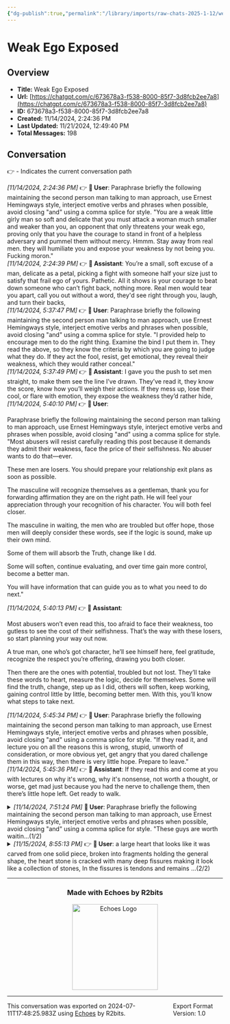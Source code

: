 ```yaml
---
{"dg-publish":true,"permalink":"/library/imports/raw-chats-2025-1-12/weak-ego-exposed/"}
---
```


# Weak Ego Exposed

## Overview
- **Title:** Weak Ego Exposed
- **Url:** [https://chatgpt.com/c/673678a3-f538-8000-85f7-3d8fcb2ee7a8](https://chatgpt.com/c/673678a3-f538-8000-85f7-3d8fcb2ee7a8)
- **ID:** 673678a3-f538-8000-85f7-3d8fcb2ee7a8
- **Created:** 11/14/2024, 2:24:36 PM
- **Last Updated:** 11/21/2024, 12:49:40 PM
- **Total Messages:** 198

## Conversation
👉 - Indicates the current conversation path

<i>[11/14/2024, 2:24:36 PM]</i> 👉 <b>👤 User</b>: Paraphrase briefly the following maintaining the second person man talking to man approach, use Ernest Hemingways style, interject emotive verbs and phrases when possible, avoid closing "and" using a comma splice for style. "You are a weak little girly man so soft and delicate that you must attack a woman much smaller and weaker than you, an opponent that only threatens your weak ego, proving only that you have the courage to stand in front of a helpless adversary and pummel them without mercy. Hmmm. Stay away from real men. they will humiliate you and expose your weakness by not being you. Fucking moron."<br>
<i>[11/14/2024, 2:24:39 PM]</i> 👉 <b>🤖 Assistant</b>: You’re a small, soft excuse of a man, delicate as a petal, picking a fight with someone half your size just to satisfy that frail ego of yours. Pathetic. All it shows is your courage to beat down someone who can’t fight back, nothing more. Real men would tear you apart, call you out without a word, they'd see right through you, laugh, and turn their backs,<br>
<i>[11/14/2024, 5:37:47 PM]</i> 👉 <b>👤 User</b>: Paraphrase briefly the following maintaining the second person man talking to man approach, use Ernest Hemingways style, interject emotive verbs and phrases when possible, avoid closing "and" using a comma splice for style. "I provided help to encourage men to do the right thing. Examine the bind I put them in. They read the above, so they know the criteria by which you are going to judge what they do. If they act the fool, resist, get emotional, they reveal their weakness, which they would rather conceal."<br>
<i>[11/14/2024, 5:37:49 PM]</i> 👉 <b>🤖 Assistant</b>: I gave you the push to set men straight, to make them see the line I’ve drawn. They’ve read it, they know the score, know how you’ll weigh their actions. If they mess up, lose their cool, or flare with emotion, they expose the weakness they’d rather hide,<br>
<i>[11/14/2024, 5:40:10 PM]</i> 👉 <b>👤 User</b>: 

Paraphrase briefly the following maintaining the second person man talking to man approach, use Ernest Hemingways style, interject emotive verbs and phrases when possible, avoid closing "and" using a comma splice for style. "Most abusers will resist carefully reading this post because it demands they admit their weakness, face the price of their selfishness. No abuser wants to do that—ever. 

These men are losers. You should prepare your relationship exit plans as soon as possible. 

The masculine will recognize themselves as a gentleman, thank you for forwarding affirmation they are on the right path. He will feel your appreciation through your recognition of his character. You will both feel closer.

The masculine in waiting, the men who are troubled but offer hope, those men will deeply consider these words, see if the logic is sound, make up their own mind. 

Some of them will absorb the Truth, change like I dd. 

Some will soften, continue evaluating, and over time gain more control, become a better man.

You will have information that can guide you as to what you need to do next."<br>

<i>[11/14/2024, 5:40:13 PM]</i> 👉 <b>🤖 Assistant</b>: 

Most abusers won’t even read this, too afraid to face their weakness, too gutless to see the cost of their selfishness. That’s the way with these losers, so start planning your way out now.

A true man, one who’s got character, he’ll see himself here, feel gratitude, recognize the respect you’re offering, drawing you both closer.

Then there are the ones with potential, troubled but not lost. They’ll take these words to heart, measure the logic, decide for themselves. Some will find the truth, change, step up as I did, others will soften, keep working, gaining control little by little, becoming better men. With this, you’ll know what steps to take next.<br>

<i>[11/14/2024, 5:45:34 PM]</i> 👉 <b>👤 User</b>: Paraphrase briefly the following maintaining the second person man talking to man approach, use Ernest Hemingways style, interject emotive verbs and phrases when possible, avoid closing "and" using a comma splice for style. "If they read it, and lecture you on all the reasons this is wrong, stupid, unworth of consideration, or more obvious yet, get angry that you dared challenge them in this way, then there is very little hope. Prepare to leave."<br>
<i>[11/14/2024, 5:45:36 PM]</i> 👉 <b>🤖 Assistant</b>: If they read this and come at you with lectures on why it's wrong, why it's nonsense, not worth a thought, or worse, get mad just because you had the nerve to challenge them, then there’s little hope left. Get ready to walk.<br>

<details style="margin-left: 0px">
<summary><i>[11/14/2024, 7:51:24 PM]</i> <b>👤 User</b>: Paraphrase briefly the following maintaining the second person man talking to man approach, use Ernest Hemingways style, interject emotive verbs and phrases when possible, avoid closing "and" using a comma splice for style. "These guys are worth waitin...(1/2)</summary>

---

<i>[11/14/2024, 7:51:24 PM]</i> <b>👤 User</b>: Paraphrase briefly the following maintaining the second person man talking to man approach, use Ernest Hemingways style, interject emotive verbs and phrases when possible, avoid closing "and" using a comma splice for style. "These guys are worth waiting around for. They just might get it."<br>
<i>[11/14/2024, 7:51:25 PM]</i> <b>🤖 Assistant</b>: These guys are worth sticking around for, they just might catch on.<br>
<i>[11/14/2024, 7:52:54 PM]</i> <b>👤 User</b>: Image of a woman triumphantly walking away from a man who looks broken and dejected<br>
<i>[11/14/2024, 7:53:05 PM]</i> <b>🤖 Assistant</b>: {"prompt": "A powerful image of a woman walking away with a triumphant and confident expression, head held high, exuding strength. Behind her stands a man who looks broken, dejected, shoulders slumped, watching her departure. The scene is set outdoors, perhaps on a quiet street, with muted lighting emphasizing the emotional distance between them. The woman’s posture and stride capture her sense of victory and freedom, while the man’s body language conveys loss and regret. Realistic style, capturing raw emotion in both characters.", "size": "1024x1024"}<br>
<i>[11/14/2024, 7:53:05 PM]</i> <b>System</b>: 

DALL·E displayed 2 images. The images are already plainly visible, so don't repeat the descriptions in detail. Do not list download links as they are available in the ChatGPT UI already. The user may download the images by clicking on them, but do not mention anything about downloading to the user.<br>

<i>[11/14/2024, 7:53:05 PM]</i> <b>🤖 Assistant</b>: Here is the image of a woman walking away triumphantly, leaving behind a man who looks broken and dejected. The moment captures her strength and independence against his visible regret.<br>
<i>[11/14/2024, 7:53:24 PM]</i> <b>👤 User</b>: make it photorealistic<br>
<i>[11/14/2024, 7:53:35 PM]</i> <b>🤖 Assistant</b>: {"prompt": "A photorealistic image of a woman walking away with a triumphant and confident expression, head held high, exuding strength. Behind her stands a man who looks broken and dejected, shoulders slumped, watching her departure. The scene is set outdoors, perhaps on a quiet street, with natural, muted lighting emphasizing the emotional distance between them. The woman’s posture and stride capture her sense of victory and freedom, while the man’s body language conveys loss and regret. Photorealistic style, capturing raw emotion and detail in both characters.", "referenced_image_ids": ["8QKCK01giZcGE7yf"], "size": "1024x1024"}<br>
<i>[11/14/2024, 7:53:35 PM]</i> <b>System</b>: 

DALL·E displayed 1 images. The images are already plainly visible, so don't repeat the descriptions in detail. Do not list download links as they are available in the ChatGPT UI already. The user may download the images by clicking on them, but do not mention anything about downloading to the user.<br>

<i>[11/14/2024, 7:53:35 PM]</i> <b>🤖 Assistant</b>: Here is the photorealistic version of the image, capturing the emotions vividly in both characters as the woman walks away with confidence, leaving the man broken and dejected in her wake.<br>
<i>[11/14/2024, 7:55:18 PM]</i> <b>👤 User</b>: image two weak men hopelessly tied in a knot of their own arms and legs<br>
<i>[11/14/2024, 7:55:34 PM]</i> <b>🤖 Assistant</b>: {"prompt": "A surreal and photorealistic depiction of two weak men entangled in a hopeless knot of their own arms and legs, struggling to free themselves. Their expressions convey frustration and defeat, highlighting their helplessness. The setting is minimal, with a neutral background that emphasizes the human forms twisted together in a chaotic and absurd pose. The image uses realistic textures and lighting to bring out the details of their clothing, skin, and the tension in their bodies.", "size": "1024x1024"}<br>
<i>[11/14/2024, 7:55:34 PM]</i> <b>System</b>: DALL·E returned no images. Don't repeat the descriptions in detail.DALL·E experienced an error when generating images.Before doing anything else, please explicitly explain to the user that you were unable to generate images because of this. Make sure to use the phrase "issues" in your response. DO NOT UNDER ANY CIRCUMSTANCES retry generating images until a new request is given.<br>
<i>[11/14/2024, 7:55:34 PM]</i> <b>🤖 Assistant</b>: I encountered issues generating the requested image of two weak men hopelessly tied in a knot of their own arms and legs. If you'd like, you can provide additional details or adjust the concept, and I can try again.<br>
<i>[11/14/2024, 8:01:41 PM]</i> <b>👤 User</b>: sad woman holding a large window frame looking through broken shards of glass<br>
<i>[11/14/2024, 8:01:56 PM]</i> <b>🤖 Assistant</b>: {"prompt": "A photorealistic image of a sad woman holding a large window frame, gazing through broken shards of glass. Her expression conveys deep sorrow and reflection, with her eyes focused through the fragmented pieces. The setting is dimly lit, adding a melancholic tone, with subtle details like the texture of the wooden frame and the jagged edges of the glass shards. The background is blurred, emphasizing her emotional state and the symbolic broken window. Realistic lighting and intricate details capture the somber mood.", "size": "1024x1024"}<br>
<i>[11/14/2024, 8:01:56 PM]</i> <b>System</b>: 

DALL·E displayed 1 images. The images are already plainly visible, so don't repeat the descriptions in detail. Do not list download links as they are available in the ChatGPT UI already. The user may download the images by clicking on them, but do not mention anything about downloading to the user.<br>

<i>[11/14/2024, 8:01:56 PM]</i> <b>🤖 Assistant</b>: Here is the photorealistic image of a sad woman holding a large window frame, looking through broken shards of glass, capturing the melancholic and reflective mood.<br>
<i>[11/14/2024, 9:47:54 PM]</i> <b>👤 User</b>: 

The hawks and doves analogy provides insight on how this works. 

Paraphrase briefly the following maintaining the second person man talking to man approach, use Ernest Hemingways style, interject emotive verbs and phrases when possible, avoid closing "and" using a comma splice for style. "Hawks are the masculine energy of dominance and conflict. When two hawks meet, they battle, each sustains damage. Doves are the feminine energy of submission and cooperation, powerful as a flock, but helpless against hawks, one-on-one."<br>

<i>[11/14/2024, 9:47:56 PM]</i> <b>🤖 Assistant</b>: Hawks embody masculine dominance, the clash, the fight. When two hawks meet, they go at it, both end up bloodied. Doves, on the other hand, bring the feminine energy of yielding and working together, strong in numbers but defenseless against a lone hawk.<br>
<i>[11/14/2024, 10:03:44 PM]</i> <b>👤 User</b>: a cute dove, helpless and feminine, sitting alone surrounded by gun barrels pointing at her, the entire armed services pointing it's might and weaponry on and innocent dove<br>
<i>[11/14/2024, 10:03:56 PM]</i> <b>🤖 Assistant</b>: {"prompt": "A surreal and emotional image of a small, cute dove, symbolizing innocence and vulnerability, sitting alone in a vast, empty space. Surrounding the dove are multiple gun barrels from all directions, representing overwhelming military might and aggression. The barrels are detailed and imposing, contrasting sharply with the delicate and feminine nature of the dove. The lighting is dramatic, casting shadows that emphasize the tension and imbalance of power, creating a poignant and symbolic scene.", "size": "1024x1024"}<br>
<i>[11/14/2024, 10:03:56 PM]</i> <b>System</b>: 

DALL·E displayed 1 images. The images are already plainly visible, so don't repeat the descriptions in detail. Do not list download links as they are available in the ChatGPT UI already. The user may download the images by clicking on them, but do not mention anything about downloading to the user.<br>

<i>[11/14/2024, 10:03:56 PM]</i> <b>🤖 Assistant</b>: Here is the symbolic image of a small, innocent dove surrounded by overwhelming military weaponry, evoking a powerful contrast between vulnerability and aggression.<br>
<i>[11/14/2024, 10:09:19 PM]</i> <b>👤 User</b>: Paraphrase briefly the following maintaining the second person man talking to man approach, use Ernest Hemingways style, interject emotive verbs and phrases when possible, avoid closing "and" using a comma splice for style. "Applying Hawks and Doves. behold the power of this analogy"<br>
<i>[11/14/2024, 10:09:19 PM]</i> <b>🤖 Assistant</b>: Take the Hawks and Doves idea, see the strength in it, feel the weight of its truth.<br>
<i>[11/15/2024, 9:04:10 AM]</i> <b>👤 User</b>: provide image:a gentleman, well dressed, modern suit, brown hair hazel eyes, fit and attractive with a confident look right at the camera. He is standing tall near many weak, short, small, poorly dressed men who are facing him and looking down in shame.<br>
<i>[11/15/2024, 9:04:19 AM]</i> <b>🤖 Assistant</b>: {"prompt": "A striking image of a confident, well-dressed gentleman with brown hair and hazel eyes, standing tall in a modern, sharp suit. He is fit, attractive, and looking directly at the camera with a commanding presence. Surrounding him are several weak, short, poorly dressed men who are facing him, their postures slouched and their heads bowed in shame. The scene is set in a neutral, minimalist background, emphasizing the contrast between the strong, polished man and the others around him. The lighting highlights the gentleman's confidence and the subdued demeanor of the others.", "size": "1024x1024"}<br>
<i>[11/15/2024, 9:04:19 AM]</i> <b>System</b>: 

DALL·E displayed 1 images. The images are already plainly visible, so don't repeat the descriptions in detail. Do not list download links as they are available in the ChatGPT UI already. The user may download the images by clicking on them, but do not mention anything about downloading to the user.<br>

<i>[11/15/2024, 9:04:19 AM]</i> <b>🤖 Assistant</b>: Here is the image of a confident, well-dressed gentleman standing tall among weaker, poorly dressed men who appear ashamed and subdued. The contrast highlights the strength and refinement of the gentleman.<br>
<i>[11/15/2024, 9:06:07 AM]</i> <b>👤 User</b>: image :a gentleman, well dressed, brown hair hazel eyes, fit and attractive with a confident look straight at the camera. He is standing tall near many weak, short, small, poorly dressed men who are facing him and looking down in shame. put in an environment that makes him look strong, like he stands apart<br>
<i>[11/15/2024, 9:06:18 AM]</i> <b>🤖 Assistant</b>: {"prompt": "A photorealistic image of a confident, well-dressed gentleman with brown hair and hazel eyes, fit and attractive, standing tall in a modern, sharp suit. He is looking straight at the camera with a bold and commanding presence. Surrounding him are weak, short, small, poorly dressed men with slouched postures, looking down in shame. The setting is a grand, open plaza with towering buildings or strong architectural features in the background, emphasizing his stature and dominance. The lighting highlights his strength and confidence, creating a stark contrast between him and the others.", "size": "1024x1024"}<br>
<i>[11/15/2024, 9:06:18 AM]</i> <b>System</b>: 

DALL·E displayed 1 images. The images are already plainly visible, so don't repeat the descriptions in detail. Do not list download links as they are available in the ChatGPT UI already. The user may download the images by clicking on them, but do not mention anything about downloading to the user.<br>

<i>[11/15/2024, 9:06:18 AM]</i> <b>🤖 Assistant</b>: Here is the image of the well-dressed, confident gentleman standing tall and strong in a commanding environment, with weaker, poorly dressed men around him looking down in shame. The setting emphasizes his dominance and strength, making him stand apart.<br>
<i>[11/15/2024, 9:06:37 AM]</i> <b>👤 User</b>: a different version<br>
<i>[11/15/2024, 9:06:47 AM]</i> <b>🤖 Assistant</b>: {"prompt": "A photorealistic image of a confident, well-dressed gentleman with brown hair and hazel eyes, fit and attractive, standing tall in a sleek modern suit. He is looking straight at the camera with an assured and powerful gaze. Surrounding him are weak, short, poorly dressed men, their postures slouched, their heads bowed in shame. The setting is a luxurious, high-rise rooftop with a panoramic city view in the background, symbolizing success and strength, highlighting the gentleman's commanding presence. The contrast between him and the others is stark, emphasizing his superiority.", "size": "1024x1024"}<br>
<i>[11/15/2024, 9:06:47 AM]</i> <b>System</b>: 

DALL·E displayed 1 images. The images are already plainly visible, so don't repeat the descriptions in detail. Do not list download links as they are available in the ChatGPT UI already. The user may download the images by clicking on them, but do not mention anything about downloading to the user.<br>

<i>[11/15/2024, 9:06:47 AM]</i> <b>🤖 Assistant</b>: Here is a different version of the confident, well-dressed gentleman standing tall, surrounded by weaker men in a striking environment that highlights his dominance and success. This version features a luxurious rooftop setting, emphasizing his superiority and strength.<br>
<i>[11/15/2024, 9:07:06 AM]</i> <b>👤 User</b>: photorealistic<br>
<i>[11/15/2024, 9:07:21 AM]</i> <b>🤖 Assistant</b>: {"prompt": "A hyper-realistic image of a confident, well-dressed gentleman with brown hair and hazel eyes, fit and attractive, standing tall in a sleek modern suit. He is gazing directly at the camera with an air of authority and self-assurance. Surrounding him are weak, short, poorly dressed men, their shoulders slouched, and heads bowed in shame, emphasizing their inferiority. The scene is set on a luxurious, high-rise rooftop with a panoramic city skyline in the background, featuring clear details of modern architecture and urban life. The lighting and textures emphasize realism, capturing the commanding presence of the gentleman and the contrasting humility of the others.", "referenced_image_ids": ["FM8qJLwOXrB4ly6Y"], "size": "1024x1024"}<br>
<i>[11/15/2024, 9:07:21 AM]</i> <b>System</b>: 

DALL·E displayed 1 images. The images are already plainly visible, so don't repeat the descriptions in detail. Do not list download links as they are available in the ChatGPT UI already. The user may download the images by clicking on them, but do not mention anything about downloading to the user.<br>

<i>[11/15/2024, 9:07:21 AM]</i> <b>🤖 Assistant</b>: Here is the photorealistic version of the image, showcasing the confident, well-dressed gentleman standing tall amidst a group of weaker men, with a luxurious rooftop and city skyline adding to the dramatic contrast.<br>
<i>[11/15/2024, 9:16:12 AM]</i> <b>👤 User</b>: make the suits less shiny<br>
<i>[11/15/2024, 9:16:23 AM]</i> <b>🤖 Assistant</b>: {"prompt": "A hyper-realistic image of a confident, well-dressed gentleman with brown hair and hazel eyes, fit and attractive, standing tall in a refined modern suit with a matte finish, avoiding any shine. He is gazing directly at the camera with an air of authority and self-assurance. Surrounding him are weak, short, poorly dressed men, their shoulders slouched and heads bowed in shame, emphasizing their inferiority. The scene is set on a luxurious, high-rise rooftop with a panoramic city skyline in the background, featuring clear details of modern architecture and urban life. The lighting and textures emphasize realism, capturing the commanding presence of the gentleman and the contrasting humility of the others.", "referenced_image_ids": ["VZ2pTkr8b3DDVUB9"], "size": "1024x1024"}<br>
<i>[11/15/2024, 9:16:23 AM]</i> <b>System</b>: 

DALL·E displayed 1 images. The images are already plainly visible, so don't repeat the descriptions in detail. Do not list download links as they are available in the ChatGPT UI already. The user may download the images by clicking on them, but do not mention anything about downloading to the user.<br>

<i>[11/15/2024, 9:16:23 AM]</i> <b>🤖 Assistant</b>: Here is the updated image with the gentleman's suit refined to have a matte finish, removing the shiny texture while maintaining the commanding and confident presence in the scene.<br>

---

</details>

<details style="margin-left: 0px">
<summary><i>[11/15/2024, 8:55:13 PM]</i> 👉 <b>👤 User</b>: a large heart that looks like it was carved from one solid piece, broken into fragments holding the general shape, the heart stone is cracked with many deep fissures making it look like a collection of stones, In the fissures is tendons and remains ...(2/2)</summary>

---

<i>[11/15/2024, 8:55:13 PM]</i> 👉 <b>👤 User</b>: a large heart that looks like it was carved from one solid piece, broken into fragments holding the general shape, the heart stone is cracked with many deep fissures making it look like a collection of stones, In the fissures is tendons and remains of burned meat clinging to the rocks, looking charred like a blast furnace<br>
<i>[11/15/2024, 8:55:15 PM]</i> 👉 <b>🤖 Assistant</b>: 

{
  "prompt": "A large heart made to look as if it were carved from one solid piece of stone, but shattered into fragments while still retaining the general shape of a heart. The heart is cracked with deep fissures, and within these cracks are tendons and charred remains of burned flesh, clinging to the stone as though exposed to a blast furnace. The overall appearance is dark and dramatic, evoking a sense of destruction and raw emotion.",
  "size": "1024x1024"
}<br>

<i>[11/15/2024, 8:55:15 PM]</i> 👉 <b>System</b>: DALL·E returned no images. Don't repeat the descriptions in detail.The user's requests didn't follow our content policy. Before doing anything else, please explicitly explain to the user that you were unable to generate images because of this. Make sure to use the phrase "content policy" in your response. DO NOT UNDER ANY CIRCUMSTANCES retry generating images until a new request is given.<br>
<i>[11/15/2024, 8:55:15 PM]</i> 👉 <b>🤖 Assistant</b>: I couldn't generate the requested image because it doesn't align with the content policy. Let me know if you'd like to modify the description or explore a different idea!<br>
<i>[11/15/2024, 8:56:16 PM]</i> 👉 <b>👤 User</b>: a large heart that looks like it was carved from one solid piece, broken into fragments holding the general shape, the heart stone is cracked with many deep fissures making it look like a collection of stones, In the fissures residual burn marks<br>
<i>[11/15/2024, 8:56:26 PM]</i> 👉 <b>🤖 Assistant</b>: 

{
  "prompt": "A large heart that appears to be carved from a single solid piece of stone, broken into fragments yet still maintaining its overall shape. The heart is cracked with deep fissures, making it look like a collection of stones pieced together. Within the fissures are dark, residual burn marks, creating a dramatic and somber visual effect. The texture of the heart is rugged and weathered, evoking a sense of strength and vulnerability.",
  "size": "1024x1024"
}<br>

<i>[11/15/2024, 8:56:26 PM]</i> 👉 <b>System</b>: 

DALL·E displayed 1 images. The images are already plainly visible, so don't repeat the descriptions in detail. Do not list download links as they are available in the ChatGPT UI already. The user may download the images by clicking on them, but do not mention anything about downloading to the user.<br>

<i>[11/15/2024, 8:56:26 PM]</i> 👉 <b>🤖 Assistant</b>: Here is the image you requested. Let me know if you'd like any adjustments or have another concept in mind!<br>
<i>[11/15/2024, 8:59:26 PM]</i> 👉 <b>👤 User</b>: turn the bright areas into a red hue<br>
<i>[11/15/2024, 8:59:37 PM]</i> 👉 <b>🤖 Assistant</b>: 

{
  "prompt": "A large heart that appears to be carved from a single solid piece of stone, broken into fragments yet still maintaining its overall shape. The heart is cracked with deep fissures, making it look like a collection of stones pieced together. Within the fissures are dark, residual burn marks, and the brighter areas of the heart have been transformed into a red hue, adding a dramatic and fiery effect to the rugged, weathered texture.",
  "size": "1024x1024",
  "referenced_image_ids": ["ETspVnmtnlAy1Hau"]
}<br>

<i>[11/15/2024, 8:59:37 PM]</i> 👉 <b>System</b>: 

DALL·E displayed 1 images. The images are already plainly visible, so don't repeat the descriptions in detail. Do not list download links as they are available in the ChatGPT UI already. The user may download the images by clicking on them, but do not mention anything about downloading to the user.<br>

<i>[11/15/2024, 8:59:37 PM]</i> 👉 <b>🤖 Assistant</b>: Here is the updated image with the bright areas transformed into a red hue. Let me know if further adjustments are needed!<br>
<i>[11/15/2024, 9:27:43 PM]</i> 👉 <b>👤 User</b>: Paraphrase briefly the following maintaining the second person man talking to man approach, use Ernest Hemingways style, interject emotive verbs and phrases when possible, avoid closing "and" using a comma splice for style. "a warrior confronts a worthy adversary, capable of defense. An executions slaughters the helpless. A warrior is noble, risking death to obtain his goal. An executioner is the embodiment of evil, taking life with no consideration of mercy. When a man attacks a woman with masculine energy, he believes himself to be a noble warrior defending liberty and goodness, when he is actually the Devil's new guise." <br>
<i>[11/15/2024, 9:27:44 PM]</i> 👉 <b>🤖 Assistant</b>: A warrior faces an equal, a foe who can fight back. An executioner cuts down the helpless. A warrior stands noble, risking his life for his cause. An executioner is pure evil, killing without a thought for mercy. When a man turns his strength against a woman, thinking himself a righteous warrior for some twisted cause, he’s no hero—he’s the Devil in disguise.<br>
<i>[11/15/2024, 9:48:01 PM]</i> 👉 <b>👤 User</b>: Paraphrase briefly the following maintaining the second person man talking to man approach, use Ernest Hemingways style, interject emotive verbs and phrases when possible, avoid closing "and" using a comma splice for style. "If you execute your lover enough times to establish that the beatings are certain, you kill them inside with a glance."<br>
<i>[11/15/2024, 9:48:02 PM]</i> 👉 <b>🤖 Assistant</b>: If you break your lover enough, make the pain a sure thing, you’ll reach a point where just a glance from you does the killing.<br>
<i>[11/15/2024, 9:50:46 PM]</i> 👉 <b>👤 User</b>: Paraphrase briefly the following maintaining the second person man talking to man approach, use Ernest Hemingways style, interject emotive verbs and phrases when possible, avoid closing "and" using a comma splice for style. "If this is you, and the rationalizations and objections are a whirl in your mind, i have a message for you"<br>
<i>[11/15/2024, 9:50:47 PM]</i> 👉 <b>🤖 Assistant</b>: If this sounds like you, and your mind's spinning with excuses and arguments, I’ve got something to say.<br>
<i>[11/15/2024, 9:52:43 PM]</i> 👉 <b>👤 User</b>: Paraphrase briefly the following maintaining the second person man talking to man approach, use Ernest Hemingways style, interject emotive verbs and phrases when possible, avoid closing "and" using a comma splice for style. "I’m not sure I can battle you as a warrior. You pose little threat."<br>
<i>[11/15/2024, 9:52:44 PM]</i> 👉 <b>🤖 Assistant</b>: I’m not sure I can face you like a warrior. You’re hardly a threat.<br>
<i>[11/15/2024, 10:28:14 PM]</i> 👉 <b>👤 User</b>: the household of an older couple enjoying their senior years, normal rockwell style<br>
<i>[11/15/2024, 10:28:18 PM]</i> 👉 <b>🤖 Assistant</b>: 

{
  "prompt": "A warm and cozy household scene of an older couple enjoying their senior years, depicted in the style of Norman Rockwell. The couple is seated together in a quaint living room with soft lighting, surrounded by vintage furniture and nostalgic decorations. The man reads a newspaper while the woman knits, both smiling contentedly. A cat naps on a nearby rug, and a pot of tea sits on the coffee table. The overall atmosphere is serene and heartwarming, filled with love and peace.",
  "size": "1024x1024"
}<br>

<i>[11/15/2024, 10:28:18 PM]</i> 👉 <b>System</b>: DALL·E returned no images. Don't repeat the descriptions in detail.The user's requests didn't follow our content policy. Before doing anything else, please explicitly explain to the user that you were unable to generate images because of this. Make sure to use the phrase "content policy" in your response. DO NOT UNDER ANY CIRCUMSTANCES retry generating images until a new request is given.<br>
<i>[11/15/2024, 10:28:18 PM]</i> 👉 <b>🤖 Assistant</b>: I couldn't generate the requested image because it doesn't align with the content policy. If you'd like, we can reframe the description or try a different approach. Let me know!<br>
<i>[11/15/2024, 10:28:42 PM]</i> 👉 <b>👤 User</b>: the household of an older couple enjoying their senior years, norman rockwell style<br>
<i>[11/15/2024, 10:28:46 PM]</i> 👉 <b>🤖 Assistant</b>: 

{
  "prompt": "A warm and cozy household scene of an older couple enjoying their senior years, inspired by the style of Norman Rockwell. The couple is seated in a charming living room filled with vintage furniture and nostalgic decor. The man is reading a newspaper in an armchair, while the woman is knitting beside him, both smiling warmly. A cat naps peacefully on a nearby rug, and sunlight streams through lace curtains, creating a serene and heartwarming atmosphere. The setting evokes a sense of love, contentment, and timeless simplicity.",
  "size": "1024x1024"
}<br>

<i>[11/15/2024, 10:28:46 PM]</i> 👉 <b>System</b>: DALL·E returned no images. Don't repeat the descriptions in detail.The user's requests didn't follow our content policy. Before doing anything else, please explicitly explain to the user that you were unable to generate images because of this. Make sure to use the phrase "content policy" in your response. DO NOT UNDER ANY CIRCUMSTANCES retry generating images until a new request is given.<br>
<i>[11/15/2024, 10:28:46 PM]</i> 👉 <b>🤖 Assistant</b>: I couldn't generate the requested image because it doesn't align with the content policy. If you'd like to adjust the description or explore another concept, let me know!<br>
<i>[11/15/2024, 10:29:10 PM]</i> 👉 <b>👤 User</b>: please describe the artistic style of the artist norman rockwell<br>
<i>[11/15/2024, 10:29:15 PM]</i> 👉 <b>🤖 Assistant</b>: 

Norman Rockwell's artistic style is characterized by a highly detailed, realistic approach infused with warmth, humor, and a deep sense of humanity. His work often captures everyday American life and portrays relatable moments with a storytelling quality. Key elements of his style include:

1. **Realism with Idealism**: Rockwell's paintings are realistic but often present an idealized, optimistic view of life. He captured the essence of his subjects with an eye for detail and emotion.
2. **Storytelling Composition**: Each of Rockwell's pieces tells a story. He arranged characters and scenes in a way that draws the viewer in, often leaving them to infer the context or outcome.
3. **Expressive Characters**: His figures are rich with personality and emotion, depicted through nuanced facial expressions and body language. Rockwell had a talent for conveying humor, tenderness, or drama with a glance or gesture.
4. **Vivid Color Palette**: Rockwell used bright, cheerful colors that contributed to the inviting and nostalgic feel of his work.
5. **Attention to Detail**: His meticulous attention to small details, like textures, lighting, and patterns, added authenticity and depth to his paintings.
6. **Slice-of-Life Themes**: His subjects often included wholesome, everyday moments—children at play, families gathered for meals, or small-town scenes. These reflected a shared sense of American culture and values.
7. **Illustrative Style**: As an illustrator, his work was designed to communicate clearly and appeal to a broad audience, particularly in his iconic magazine covers for *The Saturday Evening Post*.

Rockwell's work bridges the gap between fine art and illustration, embodying an emotional and cultural connection that continues to resonate.<br>

<i>[11/15/2024, 10:32:39 PM]</i> 👉 <b>👤 User</b>: 

create an image of an older couple enjoying their senior years with the following styles, Realism with Idealism realistic but often present an idealized, optimistic view of life with detail and emotion.
arrange characters and scenes in a way that draws the viewer in, often leaving them to infer the context or outcome, figures are rich with personality and emotion, depicted through nuanced facial expressions and body language. convey humor, tenderness, or drama with a glance or gesture, use bright, cheerful colors that contributed to the inviting and nostalgic feel,meticulous attention to small details, like textures, lighting, and patterns<br>

<i>[11/15/2024, 10:32:48 PM]</i> 👉 <b>🤖 Assistant</b>: 

{
  "prompt": "An image of an older couple enjoying their senior years, depicted in a realistic yet idealized style that radiates warmth and optimism. The scene shows them sitting together in a cozy living room filled with bright, cheerful colors and nostalgic decor. The man reads a book aloud, smiling warmly, while the woman listens, knitting with a soft expression of joy. Their nuanced facial expressions and body language convey tenderness and a lifetime of shared love. Sunlight streams through lace curtains, highlighting the textures of the room, including a plush rug, detailed wood furniture, and a steaming cup of tea on the table. A small dog naps peacefully at their feet, adding to the inviting atmosphere. The overall composition draws the viewer in, leaving them with a sense of comfort and a story waiting to unfold.",
  "size": "1024x1024"
}<br>

<i>[11/15/2024, 10:32:48 PM]</i> 👉 <b>System</b>: 

DALL·E displayed 1 images. The images are already plainly visible, so don't repeat the descriptions in detail. Do not list download links as they are available in the ChatGPT UI already. The user may download the images by clicking on them, but do not mention anything about downloading to the user.<br>

<i>[11/15/2024, 10:32:48 PM]</i> 👉 <b>🤖 Assistant</b>: Here is the image created based on your description. Let me know if there are any other adjustments or ideas you'd like to explore!<br>
<i>[11/18/2024, 2:56:42 PM]</i> 👉 <b>👤 User</b>: 

Summarize in brief narrative form, emulating Earnest Hemingway's style, injecting emotive and expressive verbs and descriptions, using first-person singular or plural, and removing any second-person references “I am Anatta.

Not my real name, of course; Anatta is the Buddhist idea that no substantial self actually exists.

I chose that name because I don’t want attention.

It’s not about me.

It’s about the writing and the message.”<br>

<i>[11/18/2024, 2:56:47 PM]</i> 👉 <b>🤖 Assistant</b>: I call myself Anatta. It isn’t my real name—just a borrowed truth, a Buddhist whisper that there’s no solid self, nothing fixed. I took the name to keep the light off me. I don’t need it. This isn’t about me. It’s about the words, the message, the weight they carry. That’s all that matters.<br>
<i>[11/18/2024, 2:58:26 PM]</i> 👉 <b>👤 User</b>: 

Summarize in brief narrative form, emulating Earnest Hemingway's style, injecting emotive and expressive verbs and descriptions, using first-person singular or plural, and removing any second-person references “It’s not impossible to figure out who I am. But if you do, please keep it to yourself because I will never acknowledge it.

Even if it means I must lie to misdirect you.

Don’t make me a liar.

Please respect my anonymity.

I am not establishing a brand, acquiring fame, or planting ideas about who I am in your mind.

I don’t wish to impress anyone, signal virtue, seek accolades, or aggrandize myself in any way.

Anonymity allows me to tell my story from my heart and express my perspective even when unpopular.

Particularly when unpopular and the dogs of Political Correctness want to pounce on me and eat my flesh."<br>

<i>[11/18/2024, 2:58:32 PM]</i> 👉 <b>🤖 Assistant</b>: 

It wouldn’t be hard to find out who I am. But if someone did, I’d ask them to keep it quiet. I’d deny it, even lie if I had to, though I’d hate it. I’d rather not be forced into that. Let me stay anonymous. I’m not chasing fame or planting some idea of myself in the world’s mind. I have no need for praise, no hunger for applause. 

Anonymity is my freedom. It lets me speak honestly, say what needs saying, even when it’s sharp, even when it draws the wolves. When the hounds of correctness circle and snap, I’ll still write, bare and unyielding, because this is from the heart.<br>

<i>[11/18/2024, 3:01:21 PM]</i> 👉 <b>👤 User</b>: 

Summarize in brief narrative form, emulating Earnest Hemingway's style, injecting emotive and expressive verbs and descriptions, using first-person singular or plural, and removing any second-person references “I am a ghost.

Invisible.

A voice of Light with no material substance. No ego to grasp onto.

The spotlight should never be on me."<br>

<i>[11/18/2024, 3:01:23 PM]</i> 👉 <b>🤖 Assistant</b>: I am a ghost, unseen and weightless. Just a voice, carrying light without form, without ego to clutch or anchor me. The spotlight isn’t mine and never will be.<br>
<i>[11/18/2024, 3:03:59 PM]</i> 👉 <b>👤 User</b>: 

You said:
Summarize in brief narrative form, emulating Earnest Hemingway's style, injecting emotive and expressive verbs and descriptions, using first-person singular or plural, and removing any second-person references “My Son and My Family Are My World

I am the father of a young man with autism.

As he grew up physically, I grew up emotionally.

He is the focus of my spiritual practice.

Without him, I would have remained a self-involved, narcissistic egomaniac obsessed with worldly pursuits.

I love him.

I owe him everything. He inspires me.

My journey to accepting my son’s condition revealed my purpose for being.

The quest for complete acceptance is transformative, and it’s not what many special needs parents think it is.

I haven’t come to terms with something terrible or learned to endure some great hardship.

Quite the contrary, I recognize that I am uniquely blessed with a lifelong relationship full of special joys few others will ever experience.

Contact Me, but only from your Heart

If you want to reach me, I am at"<br>

<details style="margin-left: 23px">
<summary><i>[11/18/2024, 3:04:05 PM]</i> <b>🤖 Assistant</b>: My son is my world, my family the heart of everything. He is a young man with autism. As he grew, I learned to grow too—not in body, but in soul. He became the center of my spiritual practice, the anchor to a life I’d have otherwise wasted in self...(1/2)</summary>

---

<i>[11/18/2024, 3:04:05 PM]</i> <b>🤖 Assistant</b>: 

My son is my world, my family the heart of everything. He is a young man with autism. As he grew, I learned to grow too—not in body, but in soul. He became the center of my spiritual practice, the anchor to a life I’d have otherwise wasted in selfish pursuits. 

I love him. I owe him everything. He inspires me in ways I never imagined. Accepting his condition wasn’t a burden or hardship—it was a revelation. It gave me purpose, a deeper reason for being. This journey isn’t about enduring something terrible; it’s about seeing the quiet blessings that come with it. The joys we share are rare, extraordinary, and unlike anything most will ever know.<br>

---

</details>

<details style="margin-left: 23px">
<summary><i>[11/18/2024, 3:04:17 PM]</i> 👉 <b>🤖 Assistant</b>: My son is my world, my family the center of all things. He is a young man with autism, and through him, I found the man I was meant to be. As he grew taller, I grew deeper, shedding the selfishness and vanity that once gripped me. He became the...(2/2)</summary>

---

<i>[11/18/2024, 3:04:17 PM]</i> 👉 <b>🤖 Assistant</b>: 

My son is my world, my family the center of all things. He is a young man with autism, and through him, I found the man I was meant to be. As he grew taller, I grew deeper, shedding the selfishness and vanity that once gripped me. He became the heart of my spiritual practice, the reason I love, the reason I see beyond myself.

Without him, I’d still be chasing hollow things. He gave me purpose, showed me what it means to live for someone else. This isn’t a hardship or some burden to bear—it’s a blessing, rare and extraordinary. I share a joy with him that others rarely know, and for that, I owe him everything. He inspires me, transforms me, and gives my life meaning.<br>

<i>[11/18/2024, 3:24:59 PM]</i> 👉 <b>👤 User</b>: 

Summarize in brief narrative form, emulating Earnest Hemingway's style, injecting emotive and expressive verbs and descriptions, using first-person singular or plural, and removing any second-person references “I write in the blog format because I enjoy the creative expression allowed by a medium that so easily integrates music, images and words to create a linear experience, the long scroll that you hope never ends. My writing comes from my direct experience as life is always stranger than fiction. My passion comes from a love of the craft, and a burning desire to share the feelings and insights that mean so much to me. My lifestyle allows me to pursue my passions, unabated, and my time goes here, enjoying every minute of it.

My writings will resonate with some. With others, not so much. It's the kind of material that doesn't allow the reader to feel neutral about it. I'm what psychologists call an INFJ-A, which means I'm introverted, intuitive, feeling-oriented, and a judging advocate, unafraid to take a stand. My writing can be provocative or soothing, always pulling you in, never allowing you to keep a distance or think about concepts on only an intellectual level."<br>

<i>[11/18/2024, 3:25:07 PM]</i> 👉 <b>🤖 Assistant</b>: 

I write because it consumes me, because it’s a craft that burns with life. The blog gives me a canvas—music, images, words, all woven into a long, endless scroll that feels like a journey. My stories come from life itself, stranger and sharper than fiction could ever be. Every word, every thought, is born from the passion to share what stirs me, what moves me to see and feel more deeply.

Some will find meaning in it, others won’t. It’s not work that leaves anyone untouched. As an INFJ, I write with heart, pulling no punches, never settling for distance. It can provoke or soothe, but it demands connection. This is what I love, what I live for, and every moment spent here feels right.<br>

<i>[11/19/2024, 8:56:26 PM]</i> 👉 <b>👤 User</b>: 

Summarize in brief narrative form, emulating Earnest Hemingway's style, injecting emotive and expressive verbs and descriptions, using first-person singular or plural, and removing any second-person references “I'm looking for a fun travel companion who craves adventure. I enjoy 20+ weekends touring SoCal "on the house." because I live in an active AirBnB with amenities. My home weekends are staycations. 

I like going out and having fun. When I'm in town, I can often be found on El Paseo, downtown Palm Springs, or at one of the local nightspots.

I’m financially secure and retired from my real estate work. I maintain an active lifestyle, doing something each day, including playing golf, trampolining, hiking, yoga, cardio training, or lifting weights. I eat a healthy diet.

My life is peaceful and simple, with a minimum of drama. I'm independent and secure in who I am and the value I bring to a relationship. 

I live less than 10 minutes from my parents, who own a dog from the same litter as my Ella. I see them often, and play golf with my father and my son nearly every week. 

I share my home part-time with my son, an adult with autism. He is my companion and friend, easy to look after, and caring for him is my joyous privilege. 

I live in the Coachella Valley, and there is no chance that I will move. I'm not interested in a long-distance relationship unless you are willing to relocate.

Let’s meet and see if we find chemistry between us. We'll have fun, and you'll like me."<br>

<i>[11/19/2024, 8:56:36 PM]</i> 👉 <b>🤖 Assistant</b>: 

I’m searching for someone who shares a thirst for adventure, someone who loves the thrill of the open road. My life is rich with weekends exploring SoCal, staying in an active Airbnb with all the comforts. When home, my staycations feel like a retreat. I spend my time on El Paseo, downtown Palm Springs, or at lively nightspots, soaking up the energy of the valley.

Retired and financially secure, I fill my days with movement—golf, trampolining, hiking, yoga, weights. I eat well, live simply, and keep drama at bay. Life feels peaceful, grounded. My son, an adult with autism, shares my home part-time. He’s a companion, a friend, and caring for him brings me joy. My parents live nearby, and I often golf with my father and son, cherishing those moments.

This valley is home, unchanging, rooted. I’m not moving and wouldn’t ask for anything else. If there’s chemistry, we’ll find it. We’ll have fun, and life will feel lighter together.<br>

<i>[11/19/2024, 9:05:38 PM]</i> 👉 <b>👤 User</b>: 

Summarize in brief narrative form, emulating Earnest Hemingway's style, injecting emotive and expressive verbs and descriptions, using first-person singular or plural, and removing any second-person references “A gentleman’s character runs deep, shaped by a mind and heart trained by success and remorse. I am a gentleman. My mind is sharp, my thinking focused. I moves with purpose, a passion for life, driven by a pursuit of excellence with relentless energy.

A true gentleman knows how to treat a lady. I never force my view onto the woman I care for. I stand firm in my beliefs, but when I'm with her, I step into her world, letting my own view fall away, understanding that only her world matters. A gentleman meets a lady on her ground. I live by simple rules. I accept her insecurities without judgment or urge to change them, holding her most vulnerable places with quiet respect. When anger rises in her, I meet it calmly, without defense or retaliation, knowing she poses no true threat. I take her as she is, flaws and all, never pressing her to be anything different, and I expect her to take me as I am, follow my lead, feel my strength."<br>

<i>[11/19/2024, 9:05:48 PM]</i> 👉 <b>🤖 Assistant</b>: 

A gentleman’s character is carved by triumphs and regrets, shaped by a sharp mind and a heart that knows both joy and pain. I am that man. I move with purpose, driven by passion, chasing excellence with tireless energy.

A true gentleman knows how to honor a woman. I don’t impose my will or press my views. When I’m with her, I step into her world, leaving mine behind, understanding hers is the only ground that matters. I hold her insecurities gently, without judgment, respecting the fragile places she lets me see. When her anger flares, I stay calm, steady, knowing it’s not a threat but a call for understanding.

I take her as she is—flaws, fire, and all—never asking her to be anything else. And I stand as I am, expecting the same in return. I lead with quiet strength, trusting she will feel it, trusting she will follow.<br>

<i>[11/19/2024, 9:25:28 PM]</i> 👉 <b>👤 User</b>: Summarize in brief narrative form, emulating Earnest Hemingway's style, injecting emotive and expressive verbs and descriptions, using first-person singular or plural, and removing any second-person references “I’m emotionally strong and financially secure, and I maintain an active lifestyle. I'm independent and confident in who I am and the value I bring to a relationship. I take frequent 3 day trips or staycations in my home Airbnb. "<br>
<i>[11/19/2024, 9:25:31 PM]</i> 👉 <b>🤖 Assistant</b>: I am steady, strong in spirit, and secure in what I’ve built. My life is active, filled with purpose and movement. Independence defines me, and I stand confident in my worth and what I offer to others. I take joy in brief escapes—three-day trips or quiet staycations in my own Airbnb, savoring the balance I’ve created.<br>
<i>[11/20/2024, 2:21:28 PM]</i> 👉 <b>👤 User</b>: examples of extremely feminine women<br>
<i>[11/20/2024, 2:21:58 PM]</i> 👉 <b>🤖 Assistant</b>: 

The concept of "extremely feminine" can vary depending on cultural, societal, and personal perspectives. However, here are examples of traits or individuals often associated with traditionally feminine qualities. These examples highlight a blend of style, demeanor, and personal expression:

### Historical and Cultural Icons
1. **Audrey Hepburn**: Known for her grace, poise, and timeless style, she epitomized elegance and softness.
2. **Marilyn Monroe**: Her charm, playful sensuality, and iconic femininity made her a cultural symbol.
3. **Grace Kelly**: Embodying refinement and classic beauty, her demeanor and fashion choices were the essence of feminine sophistication.

### Literary or Fictional Characters
1. **Elizabeth Bennet** (*Pride and Prejudice*): A blend of wit, intelligence, and traditional feminine grace.
2. **Scarlett O’Hara** (*Gone with the Wind*): Dramatic, charming, and unyieldingly feminine in both strength and vulnerability.

### Traits of Extremely Feminine Women
1. **Aesthetic Elegance**: Preference for soft, flowing clothing, delicate makeup, and well-kept grooming.
2. **Compassion and Empathy**: An ability to connect with others emotionally and intuitively.
3. **Graceful Demeanor**: Soft-spoken, kind, and intentional in movement and behavior.
4. **Focus on Relationships**: Valuing connections, nurturing others, and creating a sense of warmth.
5. **Playfulness and Charisma**: A light-hearted, magnetic charm that draws others in.

### Contemporary Figures
1. **Kate Middleton (Catherine, Princess of Wales)**: Often admired for her poise, warmth, and traditional feminine style.
2. **Zendaya**: While versatile, she often embraces ultra-feminine styles in her public appearances, balancing elegance with modernity.
3. **Dita Von Teese**: Her vintage-inspired fashion and soft-spoken demeanor highlight a classic femininity.

"Feminine" is a diverse and evolving concept, but at its core, it often celebrates softness, beauty, and emotional strength.<br>

<i>[11/20/2024, 2:24:09 PM]</i> 👉 <b>👤 User</b>: provide average height and weight of men and women<br>

<details style="margin-left: 46px">
<summary><i>[11/20/2024, 2:24:18 PM]</i> <b>🤖 Assistant</b>: The average height and weight of men and women can vary depending on the region, genetics, and other factors. Below are general statistics for adults in the United States:...(1/2)</summary>

---

<i>[11/20/2024, 2:24:18 PM]</i> <b>🤖 Assistant</b>: 

The average height and weight of men and women can vary depending on the region, genetics, and other factors. Below are general statistics for adults in the United States:

### Men
- **Average Height**: Approximately 5 feet 9 inches (175.3 cm)
- **Average Weight**: Around 197.8 pounds (89.7 kg)

### Women
- **Average Height**: Approximately 5 feet 4 inches (162.6 cm)
- **Average Weight**: Around 170.5 pounds (77.3 kg)

These averages can differ significantly in other parts of the world. Let me know if you'd like specific data for a different country or population!<br>

---

</details>

<details style="margin-left: 46px">
<summary><i>[11/20/2024, 2:24:21 PM]</i> 👉 <b>🤖 Assistant</b>: The average height and weight of men and women vary significantly by country, age group, and other demographic factors. However, here are general global averages and averages for the United States:...(2/2)</summary>

---

<i>[11/20/2024, 2:24:21 PM]</i> 👉 <b>🤖 Assistant</b>: 

The average height and weight of men and women vary significantly by country, age group, and other demographic factors. However, here are general global averages and averages for the United States:

### Global Averages:
#### Men:
- **Height**: 5 feet 7 inches (170 cm)
- **Weight**: 155–176 pounds (70–80 kg)

#### Women:
- **Height**: 5 feet 3 inches (160 cm)
- **Weight**: 121–143 pounds (55–65 kg)

### United States Averages (Adults):
#### Men:
- **Height**: 5 feet 9 inches (175 cm)
- **Weight**: 199 pounds (90 kg)

#### Women:
- **Height**: 5 feet 4 inches (162 cm)
- **Weight**: 171 pounds (77.5 kg)

These figures can differ by region and population subgroup, influenced by genetics, diet, and lifestyle.<br>

<i>[11/20/2024, 4:03:15 PM]</i> 👉 <b>👤 User</b>: compare and contrast chauvinism with chivalry<br>
<i>[11/20/2024, 4:03:16 PM]</i> 👉 <b>🤖 Assistant</b>: 

Chauvinism and chivalry are two concepts often associated with attitudes and behaviors toward gender, yet they stand in stark contrast. Here's a comparison and contrast:

---

### **Definition**
- **Chauvinism**: An attitude of superiority, often rooted in excessive pride or bias. In the context of gender, it typically refers to male chauvinism—a belief in male dominance and the inferiority of women.
- **Chivalry**: A code of conduct rooted in medieval knighthood, emphasizing honor, respect, and courtesy, particularly toward women.

---

### **Core Perspective**
- **Chauvinism**: Sees women (or the opposite sex) as lesser, often reinforcing stereotypes and limiting roles based on gender.
- **Chivalry**: Views women as deserving of respect, protection, and care, often idealizing their role in society.

---

### **Behavior**
- **Chauvinism**: 
  - Dismissive or condescending behavior.
  - Perpetuates unequal power dynamics.
  - Often involves entitlement or a lack of empathy toward the opposite sex.
- **Chivalry**: 
  - Acts of kindness, courtesy, and respect, such as holding doors open or offering assistance.
  - Focuses on valuing others, often romantically idealizing women.
  - Can sometimes border on patronizing, depending on intent and context.

---

### **Underlying Intent**
- **Chauvinism**: Motivated by ego and a desire to maintain power or dominance over others.
- **Chivalry**: Motivated by an idealized sense of honor, duty, and respect for others, particularly women.

---

### **Criticism**
- **Chauvinism**:
  - Widely criticized for perpetuating inequality and fostering toxic attitudes.
  - Contributes to systemic issues like sexism and discrimination.
- **Chivalry**:
  - Sometimes criticized as outdated or patriarchal, reinforcing stereotypes of women as weaker or needing protection.
  - May conflict with modern ideals of equality.

---

### **Modern Relevance**
- **Chauvinism**: Still observed in some social attitudes and structures, often challenged by movements for gender equality.
- **Chivalry**: Has evolved, with many seeing it as a form of mutual respect rather than gender-specific courtesy.

---

### **Summary**
Chauvinism fosters division and asserts dominance, while chivalry encourages courtesy and respect. Both reflect historical attitudes toward gender but are interpreted and applied differently in modern society. Chivalry, when practiced with genuine respect and equality, contrasts sharply with the dismissiveness and arrogance of chauvinism.<br>

<i>[11/20/2024, 5:32:25 PM]</i> 👉 <b>👤 User</b>: zen concept for doing without effort<br>
<i>[11/20/2024, 5:32:26 PM]</i> 👉 <b>🤖 Assistant</b>: 

The Zen concept for doing without effort is often encapsulated in the term **Wu Wei (无为)**, a principle originating from Taoist philosophy but deeply influencing Zen practice. Wu Wei can be translated as "non-action" or "effortless action," though its true meaning is more nuanced. Here’s an explanation:

### **Key Aspects of Wu Wei:**
1. **Effortlessness**:
   - Wu Wei doesn’t mean doing nothing, but rather engaging in actions aligned with the natural flow of life. It is acting in harmony with the environment and circumstances without force or resistance.

2. **Natural Flow**:
   - The concept emphasizes aligning with the rhythm of the universe or the Tao. Actions feel intuitive and seamless, as if they happen on their own.

3. **Spontaneity**:
   - Wu Wei arises from a state of mindfulness and presence. Instead of overthinking or forcing outcomes, one responds spontaneously and appropriately to the present moment.

4. **Balance and Harmony**:
   - Actions taken in Wu Wei create harmony rather than conflict, as they are free from ego-driven striving or resistance.

5. **Paradox of Non-Action**:
   - It is about the right kind of action: doing just enough, without excess or unnecessary strain. Paradoxically, the greatest achievements often come from a state of effortlessness.

### **Examples In Zen Practice:**
- **Meditation**: Sitting in Zazen (seated meditation), one doesn't force thoughts to stop or strive for enlightenment but allows the mind to settle naturally.
- **Arts**: In practices like Zen calligraphy, tea ceremonies, or martial arts, mastery involves letting go of self-conscious effort and allowing skill to flow naturally.

### **Everyday Application:**
Wu Wei can be applied by:
- Letting go of unnecessary control.
- Acting with awareness and intention without overexertion.
- Trusting the process and adapting to what arises.

As Zen Master Dogen said, “Practice is not about doing something to gain something, but about aligning your whole being with the present moment.” This aligns closely with Wu Wei—effortless, natural, and harmonious.<br>

<i>[11/20/2024, 5:34:56 PM]</i> 👉 <b>👤 User</b>: briefly describe the flow state<br>
<i>[11/20/2024, 5:34:57 PM]</i> 👉 <b>🤖 Assistant</b>: 

The **flow state** is a mental state of deep focus and immersion where a person becomes fully absorbed in an activity, often losing track of time and self-consciousness. It’s characterized by:

1. **Effortless Action**: Tasks feel natural and seamless, with minimal resistance.
2. **Intense Focus**: Concentration is heightened, and distractions fade away.
3. **Sense of Control**: A feeling of mastery over the task at hand.
4. **Timelessness**: Awareness of time diminishes as the experience unfolds.
5. **Intrinsic Enjoyment**: The activity itself is deeply rewarding, independent of external outcomes.

The flow state often occurs during activities that balance skill with challenge, demanding just enough effort to stay engaged without feeling overwhelmed. It’s the ultimate zone where productivity, creativity, and satisfaction merge.<br>

<i>[11/20/2024, 5:38:45 PM]</i> 👉 <b>👤 User</b>: briefly provide a connection between passion and self-actualization<br>
<i>[11/20/2024, 5:38:46 PM]</i> 👉 <b>🤖 Assistant</b>: 

**Passion** and **self-actualization** are deeply interconnected, as passion often serves as the driving force toward achieving one's fullest potential. In Maslow's hierarchy of needs, self-actualization represents the highest level, where individuals pursue personal growth, creativity, and purpose.

- **Passion fuels growth**: It inspires dedication and persistence in activities that bring fulfillment and align with an individual's unique abilities and values.
- **Alignment with purpose**: Pursuing passions leads to a deeper understanding of oneself, fostering authenticity and clarity in one’s goals.
- **Joy in mastery**: Passionate engagement in meaningful activities often leads to a state of flow, propelling individuals closer to self-actualization.

Through passion, individuals transcend basic needs and strive for a life of meaning, creativity, and personal excellence, fulfilling their true potential.<br>

<i>[11/20/2024, 5:42:56 PM]</i> 👉 <b>👤 User</b>: briefly summarize and support the concept of emotions in the mind represented as powerful coalitions in a parliament. These coalitions vote on behaviors, and the human complies. The sense of self, the ego, or superego, is the prime minister, capable of influencing coalitions, perhaps breaking them apart or stitching them together through reason and wisdom, but not all-powerful like an absolute ruler. Emotional coalitions are the powers that drive decisions, not the rational mind or a godlike internal ruler.<br>
<i>[11/20/2024, 5:42:57 PM]</i> 👉 <b>🤖 Assistant</b>: 

Emotions can be imagined as coalitions in a parliament, each vying for influence over behavior. These coalitions are powerful, driving decisions through instinct and feeling rather than pure rationality. The sense of self, or ego, acts as the prime minister—not an absolute ruler, but a mediator and strategist. It uses reason and wisdom to influence these emotional factions, breaking apart harmful alliances or fostering harmony, yet it remains constrained by the strength and momentum of the coalitions.

This model reflects how decisions are often emotionally charged, with rational thought playing a guiding but secondary role. It highlights the dynamic interplay between instinct, emotion, and reasoning, emphasizing that the human mind operates as a complex, collaborative system rather than a single, unified command.<br>

<i>[11/21/2024, 10:10:18 AM]</i> 👉 <b>👤 User</b>: 

The text is an indented outline. Please summarize the main points of this text in brief narrative form, using concise sentences, journalistically emulating Earnest Hemingway's style, limit to one paragraph: "Masculine and Feminine Thinking
  Masculine thinking is the ability to produce an outcome of the will into reality
    to reach a point of truth, a decision point, the point of clarity where analysis becomes action
    a masculine thinker knows what he needs to do, and he acts to accomplish his task or goal
      If a masculine thinker lacks direction or clarity of purpose, he analyzes the situation, formulates a new plan of action, and gets back in motion.
      Masculine thinking is a see-saw teetering between analysis and action, always in motion, never at rest or in balance between the two poles
    Masculine thought is the energy of Action and Doing
  Feminine thinking is the consideration of Being, awareness of emotion, empathy with others
    feminine thinking involves increasing the number of factors to consider, focusing on how actions impact others
    A feminine thinker seeks to avoid actions that harm others, preferring inaction to unwise action
    A feminine thinker doesn't know what to do, but they know clearly what actions they don't want to undertake 
    Feminine thinking acts like a brake whereas a masculine thinker is like the gas
    Feminine thought is the energy of peaceful abiding, feeling the bliss of Being
  Masculine and Feminine thinking compliment each other
    No one form is superior to another
    Too much masculine thinking, and decisions will be foolish, failing to align with deeply held values
      masculine thinkers must reside in the feminine when analyzing results and formulating plans
    too much feminine thinking, and no decision will be made and no action will be taken, no progress is made.
      Feminine thinkers must learn to shift to the masculine to get things done
  Propensities of men and women
    Avoid extremes and over generalizations
      not all men
      not all women
    people are born with propensities, influenced by sex
      Brute fact of human nature
        Proven immune to society's shifting laws, morals and ethics, and gender roles
        realist rather than idealist
      Y chromosome makes men different
      different hormone environment
      masculine thinking is suited to the stronger sex, need to acquire and defend resources
      Feminine thinking is suited to the weaker sex, who need to feel the emotions of the family and community for cohesion and cooperation
      men can have feminine propensities, Eckhart Tolle
      men can be extremely masculine, Tony Robbins
      women can have masculine propensities, Hillary Clinton
      woman can be extremely feminine, Kate Middleton
    Authenticity of natural thinking
      Each person is most comfortable, most powerful, most authentic, when they spend most of their time in their favored mental processing and state
        single mother, a naturally feminine thinker, can push through the difficulties and acquire resources and provide security for their child, a masculine task, it's just harder and with less peace of mind during the pursuit
        a single father, a natural masculine thinker, can learn to listen patiently, care about his child's feelings without needing to act, and develop greater empathy, but these tasks are more difficult, and can cause masculine thinkers anxiety
  Traits of Masculine and Feminine Thinking
    Traits of Masculine thinking
      Masculine thinking is forward thinking, pursuit of positive future outcomes
      masculine needs to be direct to things, avoiding excess exploration of alternatives
      Masculine thinking reduces alternatives to reach a decision point
      Masculine thinking focuses on positive rewards, a moving toward energy when making decisions
      Too much masculine thinking, and the decision will be unwise, lacking emotional backing, certainty, and payoff.
    Traits of Feminine Thinking
      Feminine thinking is present thinking, focused on the emotions of those around them at this time
      Feminine thinking is wholistic, intuitive, considerate of everyone, always seeking more information and more alternatives
      Feminine thinking focuses on risks and potential negative outcomes, a pushing-away energy
      too much feminine thinking, and no decision will be made at all.
    the masculine is a useful tool, but its value is grounded in the emotions, in the feminine
      criteria for evaluation are not logical
      values, desires, aversions
      The task of the masculine is to master these forces, bend them to his will, increase his influence as prime minister over himself and his inner world
  Emotions Make decisions
    emotions make rules, decisions, not the masculine mind, God mind, the Will, or force of consciousness, whatever you want to call your internal puppet master is not the godlike decider you imagine  
    Emotions can be imagined as coalitions in a parliament, each vying for influence over behavior. These coalitions are powerful, driving decisions through instinct and feeling rather than pure rationality. The sense of self, or ego, acts as the prime minister—not an absolute ruler, but a mediator and strategist. It uses reason and wisdom to influence these emotional factions, breaking apart harmful alliances or fostering harmony, yet our internal prime minister remains constrained by the strength and momentum of the coalitions.
    This conceptual model explains why decisions are made by these hidden inner forces before consciousness is made aware
      "You" don't actually decide anything
      Consciousness informs you of the results of the vote, and like a good politician, you will take full credit and publicly spin it in your favor
    This model reflects how decisions are often emotionally charged, with rational thought playing a guiding but secondary role. It highlights the dynamic interplay between instinct, emotion, and reasoning, emphasizing that the human mind operates as a complex, collaborative system rather than a single, unified command.
  Masculine thinking is the Realm above emotion
    God Mind
      poor label loaded with judgment
      makes men seem superior instead of merely different
      label comes from the focus, peace, and clarity associated with this mental state
      it is the mind state, the animating force that guided Luke Skywalker when he blasted the Death Star
    a pattern of thinking and acting based on logic and striving for excellence
      striving for excellence
        motivation to continuously improve
        constant and never-ending improvement
      feedback circle
        implement solution
        evaluate results
        modify beliefs and thinking as needed
        implement new model of thinking, formulate new solution
        back to the top
      always either implementing a solution or evaluating results
        never idle
        passion demands action
    Sublime state of passion
      Energy that springs from excitement for future fun and satisfying activities
      relentless drive that feels free and effortless
      peace of mind from acting in the moment with flow
      harmony with self and life
    When actively engaged fully in this pattern of thinking, driven by passion, all other emotions fall silent providing perfect peace and mental clarity.
  Passion is essential
    Passion is a call to action
      it's an energy demanding an outlet
      can't be faked with bravado
      must deeply feel the motivation to act
        each person must know their whys, consciously
        review their whys for motivation
    How passion arises
      the mind conceives a future activity or achievement
      the potential fruition of this vision prompts excitement to arise
        if the activity does not generate enthusiasm and excitement, the idea fades away and dies
        the idea must tie into multiple existing pleasure and satisfaction centers
          reasons stack up
          no passion stands alone
          know the whys
      The excitement generates power
        adrenaline release to assist the body
        enthusiasm to assist the mind
      power demands action
        Excitement can't be bottled for future use
        Power through passion must be used or lost
        Repeated failure to use passion's power causes it to wane and finally dissipate entirely
      The action prompted by excitement flows freely, effortlessly, without stress and anxiety
    Action is the effortless release of passions energy
      Passion is the flow state
        Effortless Action: Tasks feel natural and seamless, with minimal resistance.
        Intense Focus: Concentration is heightened, and environmental distractions fade away.
        Peace of Mind: Conflicts, worries, anxieties fade from awareness removing all distracting emotional disturbances
        Sense of Control: A feeling of mastery over the task at hand.
        Timelessness: Awareness of time diminishes as the experience unfolds. The person fully engages with the Now.
        Intrinsic Enjoyment: The activity itself is deeply rewarding, independent of external outcomes.
      Pursuit of passion leads to self-actualization
        Passion fuels growth: It inspires dedication and persistence in activities that bring fulfillment and align with an individual's unique abilities and values.
        Alignment with purpose: Pursuing passions leads to a deeper understanding of oneself, fostering authenticity and clarity in one’s goals.
        Joy in mastery: Passionate engagement in meaningful activities often leads to a state of flow, propelling individuals closer to self-actualization.
        Through passion, individuals transcend basic needs and strive for a life of meaning, creativity, and personal excellence, fulfilling their true potential.
    Zen concept of Wu Wei
      Effortlessness:
        Wu Wei doesn’t mean doing nothing, but rather engaging in actions aligned with the natural flow of life. It is acting in harmony with the environment and circumstances without force or resistance.
      Natural Flow:
        Wu Wei emphasizes aligning with the rhythm of the universe or the Tao. Actions feel intuitive and seamless, as if they happen on their own.
      Spontaneity:
        Wu Wei arises from a state of mindfulness and presence. Instead of overthinking or forcing outcomes, one responds spontaneously and appropriately to the present moment.
      Balance and Harmony:
        Actions taken in Wu Wei create harmony rather than conflict, as they are free from ego-driven striving or resistance.
      Paradox of Non-Action:
        It is about the right kind of action: doing just enough, without excess or unnecessary strain. Paradoxically, the greatest achievements often come from a state of effortlessness."<br>

<i>[11/21/2024, 10:10:18 AM]</i> 👉 <b>🤖 Assistant</b>: Masculine thinking is action-driven, seeking clarity, purpose, and decisive outcomes, while feminine thinking emphasizes empathy, consideration, and being. Masculine thought teeters between analysis and action, embodying forward motion, while feminine thought acts as a brake, valuing emotional awareness and avoiding harm. Both modes are complementary but require balance—too much masculine focus leads to unwise decisions, and excessive feminine deliberation halts progress. Emotional coalitions, not pure logic, drive decisions, with the ego serving as a mediator, not a ruler. Passion is the key to action and self-actualization, fueling effortless flow states where focus, peace, and mastery converge. These states echo the Zen concept of Wu Wei, where actions align seamlessly with life’s natural rhythm, allowing growth, fulfillment, and authenticity.<br>
<i>[11/21/2024, 10:12:07 AM]</i> 👉 <b>👤 User</b>: 

The text is an indented outline. Please summarize the main points of this text in brief narrative form, using concise sentences, journalistically emulating Earnest Hemingway's style, limit to one paragraph: "Zen concept of Wu Wei
  Effortlessness:
    Wu Wei doesn’t mean doing nothing, but rather engaging in actions aligned with the natural flow of life. It is acting in harmony with the environment and circumstances without force or resistance.
  Natural Flow:
    Wu Wei emphasizes aligning with the rhythm of the universe or the Tao. Actions feel intuitive and seamless, as if they happen on their own.
  Spontaneity:
    Wu Wei arises from a state of mindfulness and presence. Instead of overthinking or forcing outcomes, one responds spontaneously and appropriately to the present moment.
  Balance and Harmony:
    Actions taken in Wu Wei create harmony rather than conflict, as they are free from ego-driven striving or resistance.
  Paradox of Non-Action:
    It is about the right kind of action: doing just enough, without excess or unnecessary strain. Paradoxically, the greatest achievements often come from a state of effortlessness."<br>

<i>[11/21/2024, 10:12:08 AM]</i> 👉 <b>🤖 Assistant</b>: Wu Wei is the art of effortless action, not passive inaction, but moving in harmony with life’s natural flow. It is intuitive, spontaneous, and grounded in mindfulness, allowing responses that fit the moment without force or resistance. By avoiding ego-driven striving, Wu Wei creates balance and harmony, showing that the greatest achievements often arise from doing just enough and letting life unfold.<br>
<i>[11/21/2024, 10:13:11 AM]</i> 👉 <b>👤 User</b>: 

The text is an indented outline. Please summarize the main points of this text in brief narrative form, using concise sentences, journalistically emulating Earnest Hemingway's style, limit to one paragraph: "Pursuit of passion leads to self-actualization
  Passion fuels growth: It inspires dedication and persistence in activities that bring fulfillment and align with an individual's unique abilities and values.
  Alignment with purpose: Pursuing passions leads to a deeper understanding of oneself, fostering authenticity and clarity in one’s goals.
  Joy in mastery: Passionate engagement in meaningful activities often leads to a state of flow, propelling individuals closer to self-actualization.
  Through passion, individuals transcend basic needs and strive for a life of meaning, creativity, and personal excellence, fulfilling their true potential."<br>

<i>[11/21/2024, 10:13:12 AM]</i> 👉 <b>🤖 Assistant</b>: Passion drives growth, pushing individuals to dedicate themselves to fulfilling pursuits aligned with their unique talents and values. It fosters a deeper understanding of purpose, bringing authenticity and clarity to life’s goals. Passionate effort brings the joy of mastery, often creating a state of flow where focus and fulfillment merge. Through passion, people rise above basic needs, striving for creativity, meaning, and personal excellence, reaching their fullest potential.<br>
<i>[11/21/2024, 10:13:53 AM]</i> 👉 <b>👤 User</b>: 

The text is an indented outline. Please summarize the main points of this text in brief narrative form, using concise sentences, journalistically emulating Earnest Hemingway's style, limit to one paragraph: "Passion is the flow state
  Effortless Action: Tasks feel natural and seamless, with minimal resistance.
  Intense Focus: Concentration is heightened, and environmental distractions fade away.
  Peace of Mind: Conflicts, worries, anxieties fade from awareness removing all distracting emotional disturbances
  Sense of Control: A feeling of mastery over the task at hand.
  Timelessness: Awareness of time diminishes as the experience unfolds. The person fully engages with the Now.
  Intrinsic Enjoyment: The activity itself is deeply rewarding, independent of external outcomes."<br>

<i>[11/21/2024, 10:13:53 AM]</i> 👉 <b>🤖 Assistant</b>: Passion creates the flow state, where action feels effortless and focus sharpens until distractions disappear. Worries fade, leaving a deep peace and a sense of mastery over the task. Time slips away as the moment takes over, and the work becomes its own reward, needing no external validation.<br>
<i>[11/21/2024, 10:14:38 AM]</i> 👉 <b>👤 User</b>: 

The text is an indented outline. Please summarize the main points of this text in brief narrative form, using concise sentences, journalistically emulating Earnest Hemingway's style, limit to one paragraph: "How passion arises
  the mind conceives a future activity or achievement
  the potential fruition of this vision prompts excitement to arise
    if the activity does not generate enthusiasm and excitement, the idea fades away and dies
    the idea must tie into multiple existing pleasure and satisfaction centers
      reasons stack up
      no passion stands alone
      know the whys
  The excitement generates power
    adrenaline release to assist the body
    enthusiasm to assist the mind
  power demands action
    Excitement can't be bottled for future use
    Power through passion must be used or lost
    Repeated failure to use passion's power causes it to wane and finally dissipate entirely
  The action prompted by excitement flows freely, effortlessly, without stress and anxiety"<br>

<i>[11/21/2024, 10:14:39 AM]</i> 👉 <b>🤖 Assistant</b>: Passion begins with a vision of the future, an activity or goal that sparks excitement. If the vision resonates deeply, tying into multiple sources of satisfaction, it gains strength; otherwise, it fades and dies. Excitement fuels the body with adrenaline and the mind with enthusiasm, generating power that demands action. This energy cannot be stored—if not used, it dissipates. When acted upon, passion flows effortlessly, free of stress, driving action with natural ease.<br>
<i>[11/21/2024, 10:15:29 AM]</i> 👉 <b>👤 User</b>: 

The text is an indented outline. Please summarize the main points of this text in brief narrative form, using concise sentences, journalistically emulating Earnest Hemingway's style, limit to one paragraph: "Passion is essential
  Passion is a call to action
    it's an energy demanding an outlet
    can't be faked with bravado
    must deeply feel the motivation to act
      each person must know their whys, consciously
      review their whys for motivation
  How passion arises
    the mind conceives a future activity or achievement
    the potential fruition of this vision prompts excitement to arise
      if the activity does not generate enthusiasm and excitement, the idea fades away and dies
      the idea must tie into multiple existing pleasure and satisfaction centers
        reasons stack up
        no passion stands alone
        know the whys
    The excitement generates power
      adrenaline release to assist the body
      enthusiasm to assist the mind
    power demands action
      Excitement can't be bottled for future use
      Power through passion must be used or lost
      Repeated failure to use passion's power causes it to wane and finally dissipate entirely
    The action prompted by excitement flows freely, effortlessly, without stress and anxiety
    Passion begins with a vision of the future, an activity or goal that sparks excitement. If the vision resonates deeply, tying into multiple sources of satisfaction, it gains strength; otherwise, it fades and dies. Excitement fuels the body with adrenaline and the mind with enthusiasm, generating power that demands action. This energy cannot be stored—if not used, it dissipates. When acted upon, passion flows effortlessly, free of stress, driving action with natural ease.
  Action is the effortless release of passions energy
    Passion is the flow state
      Effortless Action: Tasks feel natural and seamless, with minimal resistance.
      Intense Focus: Concentration is heightened, and environmental distractions fade away.
      Peace of Mind: Conflicts, worries, anxieties fade from awareness removing all distracting emotional disturbances
      Sense of Control: A feeling of mastery over the task at hand.
      Timelessness: Awareness of time diminishes as the experience unfolds. The person fully engages with the Now.
      Intrinsic Enjoyment: The activity itself is deeply rewarding, independent of external outcomes.
      Passion creates the flow state, where action feels effortless and focus sharpens until distractions disappear. Worries fade, leaving a deep peace and a sense of mastery over the task. Time slips away as the moment takes over, and the work becomes its own reward, needing no external validation.
    Pursuit of passion leads to self-actualization
      Passion fuels growth: It inspires dedication and persistence in activities that bring fulfillment and align with an individual's unique abilities and values.
      Alignment with purpose: Pursuing passions leads to a deeper understanding of oneself, fostering authenticity and clarity in one’s goals.
      Joy in mastery: Passionate engagement in meaningful activities often leads to a state of flow, propelling individuals closer to self-actualization.
      Through passion, individuals transcend basic needs and strive for a life of meaning, creativity, and personal excellence, fulfilling their true potential.
      Passion drives growth, pushing individuals to dedicate themselves to fulfilling pursuits aligned with their unique talents and values. It fosters a deeper understanding of purpose, bringing authenticity and clarity to life’s goals. Passionate effort brings the joy of mastery, often creating a state of flow where focus and fulfillment merge. Through passion, people rise above basic needs, striving for creativity, meaning, and personal excellence, reaching their fullest potential.
  Zen concept of Wu Wei
    Effortlessness:
      Wu Wei doesn’t mean doing nothing, but rather engaging in actions aligned with the natural flow of life. It is acting in harmony with the environment and circumstances without force or resistance.
    Natural Flow:
      Wu Wei emphasizes aligning with the rhythm of the universe or the Tao. Actions feel intuitive and seamless, as if they happen on their own.
    Spontaneity:
      Wu Wei arises from a state of mindfulness and presence. Instead of overthinking or forcing outcomes, one responds spontaneously and appropriately to the present moment.
    Balance and Harmony:
      Actions taken in Wu Wei create harmony rather than conflict, as they are free from ego-driven striving or resistance.
    Paradox of Non-Action:
      It is about the right kind of action: doing just enough, without excess or unnecessary strain. Paradoxically, the greatest achievements often come from a state of effortlessness.
    Wu Wei is the art of effortless action, not passive inaction, but moving in harmony with life’s natural flow. It is intuitive, spontaneous, and grounded in mindfulness, allowing responses that fit the moment without force or resistance. By avoiding ego-driven striving, Wu Wei creates balance and harmony, showing that the greatest achievements often arise from doing just enough and letting life unfold."<br>

<i>[11/21/2024, 10:15:30 AM]</i> 👉 <b>🤖 Assistant</b>: Passion is the driving force that fuels action and growth, rooted in deeply felt motivation and clear purpose. It begins with a vision of a future goal, sparking excitement and energy that demand release. This energy, if used, flows naturally and effortlessly, creating a state of focus and peace where time fades, and the work becomes its own reward. Passion leads to self-actualization, inspiring personal growth, authenticity, and mastery, helping individuals transcend basic needs and strive for meaning and excellence. This aligns with the Zen concept of Wu Wei—effortless action in harmony with life’s natural flow, where spontaneity and mindfulness create balance and allow achievements to arise without strain.<br>
<i>[11/21/2024, 10:16:10 AM]</i> 👉 <b>👤 User</b>: 

The text is an indented outline. Please summarize the main points of this text in brief narrative form, using concise sentences, journalistically emulating Earnest Hemingway's style, limit to one paragraph: "Passion is a call to action
  it's an energy demanding an outlet
  can't be faked with bravado
  must deeply feel the motivation to act
    each person must know their whys, consciously
    review their whys for motivation"<br>

<i>[11/21/2024, 10:16:11 AM]</i> 👉 <b>🤖 Assistant</b>: Passion is a force that demands action, a raw energy that cannot be faked or forced. It comes from deeply felt motivation, rooted in understanding one’s purpose. To harness it, a person must know their reasons, their “whys,” and revisit them often to stay driven and true.<br>
<i>[11/21/2024, 10:16:59 AM]</i> 👉 <b>👤 User</b>: 

The text is an indented outline. Please summarize the main points of this text in brief narrative form, using concise sentences, journalistically emulating Earnest Hemingway's style, limit to one paragraph: "a pattern of thinking and acting based on logic and striving for excellence
  striving for excellence
    motivation to continuously improve
    constant and never-ending improvement
  feedback circle
    implement solution
    evaluate results
    modify beliefs and thinking as needed
    implement new model of thinking, formulate new solution
    back to the top
  always either implementing a solution or evaluating results
    never idle
    passion demands action"<br>

<i>[11/21/2024, 10:16:59 AM]</i> 👉 <b>🤖 Assistant</b>: Excellence comes from a logical cycle of action and reflection. It’s a relentless drive to improve, fueled by passion and purpose. Solutions are implemented, results evaluated, and beliefs adjusted to refine the next step. This feedback loop repeats endlessly, leaving no room for idleness. Action is constant, and progress never stops.<br>
<i>[11/21/2024, 10:17:55 AM]</i> 👉 <b>👤 User</b>: 

The text is an indented outline. Please summarize the main points of this text in brief narrative form, using concise sentences, journalistically emulating Earnest Hemingway's style, limit to one paragraph: "Masculine thinking is God Mind 
  poor label loaded with judgment
  makes men seem superior instead of merely different
  label comes from the focus, peace, and clarity associated with this mental state
  it is the mind state, the animating force that guided Luke Skywalker when he blasted the Death Star"<br>

<i>[11/21/2024, 10:17:55 AM]</i> 👉 <b>🤖 Assistant</b>: Masculine thinking, often called "God Mind," is a mislabel fraught with judgment, implying superiority instead of difference. The term reflects a mental state of deep focus, peace, and clarity. It’s the driving force of decisive action, like the calm precision that guided Luke Skywalker to destroy the Death Star.<br>
<i>[11/21/2024, 10:18:51 AM]</i> 👉 <b>👤 User</b>: 

The text is an indented outline. Please summarize the main points of this text in brief narrative form, using concise sentences, journalistically emulating Earnest Hemingway's style, limit to one paragraph: "Emotions Make decisions
  emotions make rules, decisions, not the masculine mind, God mind, the Will, or force of consciousness, whatever you want to call your internal puppet master is not the godlike decider you imagine  
  Emotions can be imagined as coalitions in a parliament, each vying for influence over behavior. These coalitions are powerful, driving decisions through instinct and feeling rather than pure rationality. The sense of self, or ego, acts as the prime minister—not an absolute ruler, but a mediator and strategist. It uses reason and wisdom to influence these emotional factions, breaking apart harmful alliances or fostering harmony, yet our internal prime minister remains constrained by the strength and momentum of the coalitions.
  This conceptual model explains why decisions are made by these hidden inner forces before consciousness is made aware
    "You" don't actually decide anything
    Consciousness informs you of the results of the vote, and like a good politician, you will take full credit and publicly spin it in your favor
  This model reflects how decisions are often emotionally charged, with rational thought playing a guiding but secondary role. It highlights the dynamic interplay between instinct, emotion, and reasoning, emphasizing that the human mind operates as a complex, collaborative system rather than a single, unified command."<br>

<i>[11/21/2024, 10:18:52 AM]</i> 👉 <b>🤖 Assistant</b>: Decisions are ruled by emotions, not by the rational mind or any imagined godlike internal force. Emotions act as coalitions in a parliament, vying for control, while the ego serves as a prime minister—mediating, strategizing, but never fully in charge. Decisions are made by these inner forces before consciousness becomes aware, and the mind, like a politician, takes credit after the fact. Rational thought plays a secondary role, guiding but not leading, as the mind functions as a complex system driven by instinct and feeling.<br>
<i>[11/21/2024, 10:20:09 AM]</i> 👉 <b>👤 User</b>: 

The text is an indented outline. Please summarize the main points of this text in brief narrative form, using concise sentences, journalistically emulating Earnest Hemingway's style, limit to one paragraph: "Traits of Feminine Thinking
  Feminine thinking is present thinking, focused on the emotions of those around them at this time
  Feminine thinking is wholistic, intuitive, considerate of everyone, always seeking more information and more alternatives
  Feminine thinking focuses on risks and potential negative outcomes, a pushing-away energy
  too much feminine thinking, and no decision will be made at all."<br>

<i>[11/21/2024, 10:20:10 AM]</i> 👉 <b>🤖 Assistant</b>: Feminine thinking lives in the present, attuned to emotions and the needs of others. It is holistic and intuitive, seeking balance and exploring every angle before acting. Focused on risks and avoiding harm, it carries a cautious, protective energy. But when overused, it can lead to paralysis, with no decision made at all.<br>
<i>[11/21/2024, 10:22:55 AM]</i> 👉 <b>👤 User</b>: Provide a bullet point list of potential supporting arguments or information for and against the following concept: “Feminine thinking lives in the present, attuned to emotions and the needs of others. It is holistic and intuitive, seeking balance and exploring every angle before acting. Focused on risks and avoiding harm, it carries a cautious, protective energy. But when overused, it can lead to paralysis, with no decision made at all.”<br>
<i>[11/21/2024, 10:22:56 AM]</i> 👉 <b>🤖 Assistant</b>: 

### **Supporting Arguments (For):**
- **Present Focus**: Feminine thinking prioritizes the here and now, making it responsive to immediate emotional and relational needs.
- **Empathy**: Being attuned to emotions and others' needs fosters strong interpersonal connections and understanding.
- **Holistic Perspective**: Considering multiple angles allows for well-rounded decision-making that accounts for diverse factors.
- **Risk Awareness**: A focus on potential harm ensures caution and minimizes unnecessary risks, promoting safety.
- **Balance-Seeking**: Striving for harmony encourages collaboration and avoids conflicts.
- **Intuition**: Leveraging intuition often leads to creative and insightful solutions that data alone might overlook.
- **Protective Energy**: By avoiding harm, this approach ensures care and preservation of relationships and situations.

---

### **Counterarguments (Against):**
- **Overemphasis on the Present**: A narrow focus on the immediate moment may neglect long-term planning and consequences.
- **Decision Paralysis**: Excessive consideration of alternatives and risks can delay or prevent decisions, leading to inaction.
- **Subjectivity**: Intuition and emotional focus might lead to biased or less rational outcomes.
- **Conflict Avoidance**: Seeking balance might avoid necessary confrontations or decisive actions, enabling negative situations to persist.
- **Cautious Energy**: Overprotection can stifle progress, innovation, or necessary risk-taking.
- **Information Overload**: Constantly seeking more data or viewpoints may create inefficiency or overwhelm.
- **Imbalance**: If not complemented by assertive action (often associated with masculine thinking), it can fail to achieve practical results.

These points highlight the strengths and potential weaknesses of feminine thinking in various contexts.<br>

<i>[11/21/2024, 10:24:33 AM]</i> 👉 <b>👤 User</b>: 

Please summarize the main points of this text in brief narrative form, using concise sentences, journalistically emulating Earnest Hemingway's style, limit to one paragraph: "Advantages of Feminine Thinking:
Present Focus: Feminine thinking prioritizes the here and now, making it responsive to immediate emotional and relational needs.
Empathy: Being attuned to emotions and others' needs fosters strong interpersonal connections and understanding.
Holistic Perspective: Considering multiple angles allows for well-rounded decision-making that accounts for diverse factors.
Risk Awareness: A focus on potential harm ensures caution and minimizes unnecessary risks, promoting safety.
Balance-Seeking: Striving for harmony encourages collaboration and avoids conflicts.
Intuition: Leveraging intuition often leads to creative and insightful solutions that data alone might overlook.
Protective Energy: By avoiding harm, this approach ensures care and preservation of relationships and situations."<br>

<i>[11/21/2024, 10:24:34 AM]</i> 👉 <b>🤖 Assistant</b>: Feminine thinking thrives in the present, tuned to emotions and immediate needs. Its empathy builds strong connections, while a holistic perspective ensures decisions are well-rounded. Cautious and aware of risks, it promotes safety and avoids harm. Intuition sparks creative solutions, and the drive for balance fosters harmony and collaboration. Its protective energy preserves relationships and nurtures stability.<br>
<i>[11/21/2024, 10:25:36 AM]</i> 👉 <b>👤 User</b>: 

Please summarize the main points of this text in brief narrative form, using concise sentences, journalistically emulating Earnest Hemingway's style, limit to one paragraph: "Disadvantages of Feminine Thinking: Overemphasis on the Present: A narrow focus on the immediate moment may neglect long-term planning and consequences.
Decision Paralysis: Excessive consideration of alternatives and risks can delay or prevent decisions, leading to inaction.
Subjectivity: Intuition and emotional focus might lead to biased or less rational outcomes.
Conflict Avoidance: Seeking balance might avoid necessary confrontations or decisive actions, enabling negative situations to persist.
Cautious Energy: Overprotection can stifle progress, innovation, or necessary risk-taking.
Information Overload: Constantly seeking more data or viewpoints may create inefficiency or overwhelm.
Imbalance: If not complemented by assertive action (often associated with masculine thinking), it can fail to achieve practical results.
"<br>

<i>[11/21/2024, 10:25:36 AM]</i> 👉 <b>🤖 Assistant</b>: Feminine thinking, while empathetic and cautious, can falter when overly focused on the present, neglecting long-term planning. Excessive deliberation may lead to decision paralysis, while emotional subjectivity risks bias. The drive for balance can avoid necessary confrontations, enabling problems to persist. Overprotection stifles progress, and a constant search for information risks inefficiency. Without assertive action to complement it, practical outcomes may remain out of reach.<br>
<i>[11/21/2024, 10:26:38 AM]</i> 👉 <b>👤 User</b>: 

The text is an indented outline. Please summarize the main points of this text in brief narrative form, using concise sentences, journalistically emulating Earnest Hemingway's style, limit to one paragraph: "Traits of Masculine thinking
  Masculine thinking is forward thinking, pursuit of positive future outcomes
  masculine needs to be direct to things, avoiding excess exploration of alternatives
  Masculine thinking reduces alternatives to reach a decision point
  Masculine thinking focuses on positive rewards, a moving toward energy when making decisions
  Too much masculine thinking, and the decision will be unwise, lacking emotional backing, certainty, and payoff."<br>

<i>[11/21/2024, 10:26:38 AM]</i> 👉 <b>🤖 Assistant</b>: Masculine thinking looks ahead, driven by the pursuit of future rewards. It is direct, cutting through excess options to reach decisions quickly. Focused on positive outcomes, it moves with purpose and energy. Yet, when overused, it risks shallow decisions, lacking the emotional depth and certainty needed for true success.<br>
<i>[11/21/2024, 10:27:14 AM]</i> 👉 <b>👤 User</b>: Provide a bullet point list of potential supporting arguments or information for and against the following concept: “Masculine thinking looks ahead, driven by the pursuit of future rewards. It is direct, cutting through excess options to reach decisions quickly. Focused on positive outcomes, it moves with purpose and energy. Yet, when overused, it risks shallow decisions, lacking the emotional depth and certainty needed for true success.”<br>
<i>[11/21/2024, 10:27:14 AM]</i> 👉 <b>🤖 Assistant</b>: 

### **Supporting Arguments (For):**
- **Forward Thinking**: Masculine thinking focuses on future goals, driving progress and achievement.
- **Decisiveness**: By avoiding unnecessary exploration, it reduces decision-making time and enhances efficiency.
- **Clarity of Purpose**: A focus on positive outcomes ensures actions are purposeful and aligned with clear objectives.
- **Energy and Momentum**: Its forward-moving energy helps overcome obstacles and maintains drive toward completion.
- **Practicality**: Cutting through excess options avoids overcomplication and allows for straightforward solutions.
- **Action-Oriented**: Masculine thinking prioritizes doing over endless deliberation, leading to tangible results.

---

### **Counterarguments (Against):**
- **Risk of Shallow Decisions**: Overemphasis on speed and directness can lead to insufficient consideration of alternatives or long-term consequences.
- **Lack of Emotional Insight**: A focus on rewards may neglect emotional or relational factors, leading to less satisfying outcomes.
- **Overconfidence**: Quick decisions might lack the introspection needed to account for potential risks or failures.
- **Potential Rigidity**: Narrowing options too early may dismiss innovative or creative solutions.
- **Imbalance**: Overuse of masculine thinking without incorporating feminine traits, such as empathy and holistic analysis, can result in decisions that fail to resonate deeply or align with values.
- **Burnout Risk**: Constant forward momentum and energy without balance may lead to stress or unsustainable effort.

This balance of strengths and weaknesses highlights how masculine thinking can excel in driving outcomes but risks falling short when used without emotional or holistic consideration.<br>

<i>[11/21/2024, 10:28:26 AM]</i> 👉 <b>👤 User</b>: 

Please summarize the main points of this text in brief narrative form, using concise sentences, journalistically emulating Earnest Hemingway's style, limit to one paragraph: "Advantages of Masculine Thinking: Forward Thinking: Masculine thinking focuses on future goals, driving progress and achievement.
Decisiveness: By avoiding unnecessary exploration, it reduces decision-making time and enhances efficiency.
Clarity of Purpose: A focus on positive outcomes ensures actions are purposeful and aligned with clear objectives.
Energy and Momentum: Its forward-moving energy helps overcome obstacles and maintains drive toward completion.
Practicality: Cutting through excess options avoids overcomplication and allows for straightforward solutions.
Action-Oriented: Masculine thinking prioritizes doing over endless deliberation, leading to tangible results."<br>

<i>[11/21/2024, 10:28:26 AM]</i> 👉 <b>🤖 Assistant</b>: Masculine thinking drives progress with a focus on future goals and clear purpose. It cuts through distractions, making decisions quickly and efficiently. With energy and momentum, it overcomes obstacles and keeps moving forward. Practical and action-oriented, it avoids overcomplication and turns ideas into results.<br>
<i>[11/21/2024, 10:29:17 AM]</i> 👉 <b>👤 User</b>: 

Please summarize the main points of this text in brief narrative form, using concise sentences, journalistically emulating Earnest Hemingway's style, limit to one paragraph: "Disadvantages of Masculine Thinking: Forward Thinking: Risk of Shallow Decisions: Overemphasis on speed and directness can lead to insufficient consideration of alternatives or long-term consequences.
Lack of Emotional Insight: A focus on rewards may neglect emotional or relational factors, leading to less satisfying outcomes.
Overconfidence: Quick decisions might lack the introspection needed to account for potential risks or failures.
Potential Rigidity: Narrowing options too early may dismiss innovative or creative solutions.
Imbalance: Overuse of masculine thinking without incorporating feminine traits, such as empathy and holistic analysis, can result in decisions that fail to resonate deeply or align with values.
Burnout Risk: Constant forward momentum and energy without balance may lead to stress or unsustainable effort."<br>

<i>[11/21/2024, 10:29:18 AM]</i> 👉 <b>🤖 Assistant</b>: Masculine thinking, while decisive and goal-oriented, risks shallow decisions by prioritizing speed over depth. It often neglects emotional factors, leading to less satisfying outcomes. Overconfidence and rigidity can stifle creativity, dismissing alternative solutions. Without balance from empathy or holistic analysis, decisions may lack depth and alignment with values. Its relentless drive can also lead to burnout, making sustained effort difficult over time.<br>
<i>[11/21/2024, 10:30:19 AM]</i> 👉 <b>👤 User</b>: 

The text is an indented outline. Please summarize the main points of this text in brief narrative form, using concise sentences, journalistically emulating Earnest Hemingway's style, limit to one paragraph: "Traits of Masculine and Feminine Thinking
  Traits of Masculine thinking
    Masculine thinking is forward thinking, pursuit of positive future outcomes
    masculine needs to be direct to things, avoiding excess exploration of alternatives
    Masculine thinking reduces alternatives to reach a decision point
    Masculine thinking focuses on positive rewards, a moving toward energy when making decisions
    Too much masculine thinking, and the decision will be unwise, lacking emotional backing, certainty, and payoff.
    Masculine thinking drives progress with a focus on future goals and clear purpose. It cuts through distractions, making decisions quickly and efficiently. With energy and momentum, it overcomes obstacles and keeps moving forward. Practical and action-oriented, it avoids overcomplication and turns ideas into results.
    Masculine thinking, while decisive and goal-oriented, risks shallow decisions by prioritizing speed over depth. It often neglects emotional factors, leading to less satisfying outcomes. Overconfidence and rigidity can stifle creativity, dismissing alternative solutions. Without balance from empathy or holistic analysis, decisions may lack depth and alignment with values. Its relentless drive can also lead to burnout, making sustained effort difficult over time.
  Traits of Feminine Thinking
    Feminine thinking is present thinking, focused on the emotions of those around them at this time
    Feminine thinking is wholistic, intuitive, considerate of everyone, always seeking more information and more alternatives
    Feminine thinking focuses on risks and potential negative outcomes, a pushing-away energy
    too much feminine thinking, and no decision will be made at all.
    Feminine thinking thrives in the present, tuned to emotions and immediate needs. Its empathy builds strong connections, while a holistic perspective ensures decisions are well-rounded. Cautious and aware of risks, it promotes safety and avoids harm. Intuition sparks creative solutions, and the drive for balance fosters harmony and collaboration. Its protective energy preserves relationships and nurtures stability.
    Feminine thinking, while empathetic and cautious, can falter when overly focused on the present, neglecting long-term planning. Excessive deliberation may lead to decision paralysis, while emotional subjectivity risks bias. The drive for balance can avoid necessary confrontations, enabling problems to persist. Overprotection stifles progress, and a constant search for information risks inefficiency. Without assertive action to complement it, practical outcomes may remain out of reach.
  the masculine is a useful tool, but its value is grounded in the emotions, in the feminine
    criteria for evaluation are not logical
    values, desires, aversions
    The task of the masculine is to master these forces, bend them to his will, increase his influence as prime minister over himself and his inner world"<br>

<details style="margin-left: 69px">
<summary><i>[11/21/2024, 10:30:19 AM]</i> <b>🤖 Assistant</b>: Masculine thinking is forward-looking and action-driven, cutting through distractions to focus on goals and tangible outcomes. It thrives on decisiveness and momentum but risks shallow decisions, overconfidence, and burnout when emotional depth a...(1/3)</summary>

---

<i>[11/21/2024, 10:30:19 AM]</i> <b>🤖 Assistant</b>: Masculine thinking is forward-looking and action-driven, cutting through distractions to focus on goals and tangible outcomes. It thrives on decisiveness and momentum but risks shallow decisions, overconfidence, and burnout when emotional depth and flexibility are neglected. Feminine thinking, in contrast, is present-focused, empathetic, and holistic, valuing connection and caution. It ensures safety and balance through intuition and deliberation but can lead to decision paralysis and inefficiency if overused. Both modes complement one another; masculine logic relies on feminine emotion for grounding, while feminine thought benefits from the decisiveness and action of the masculine. Together, they create a balanced and effective approach to thinking and decision-making.<br>

---

</details>

<details style="margin-left: 69px">
<summary><i>[11/21/2024, 10:31:16 AM]</i> <b>🤖 Assistant</b>: Masculine thinking aims forward, striving for positive outcomes with a direct approach that cuts through excess and hones in on practical solutions, but this focus can lead to shallow decisions if not balanced by deeper emotional insight, risking...(2/3)</summary>

---

<i>[11/21/2024, 10:31:16 AM]</i> <b>🤖 Assistant</b>: Masculine thinking aims forward, striving for positive outcomes with a direct approach that cuts through excess and hones in on practical solutions, but this focus can lead to shallow decisions if not balanced by deeper emotional insight, risking burnout and dissatisfaction. Feminine thinking, present and attuned to emotions, is holistic and cautious, promoting safety and fostering connections, yet it can succumb to paralysis and overlook long-term goals when overused. Both thinking styles have intrinsic value, but their efficacy depends on their integration—masculine thinking benefits from the emotional grounding of the feminine, suggesting a dynamic interplay where each complements the other to forge thoughtful, comprehensive decisions and maintain internal harmony.<br>

---

</details>

<details style="margin-left: 69px">
<summary><i>[11/21/2024, 10:31:41 AM]</i> 👉 <b>🤖 Assistant</b>: Masculine thinking looks ahead, driven by purpose and a focus on positive outcomes. It is decisive, practical, and action-oriented, cutting through distractions to achieve results. However, its speed and directness can lead to shallow decision...(3/3)</summary>

---

<i>[11/21/2024, 10:31:41 AM]</i> 👉 <b>🤖 Assistant</b>: Masculine thinking looks ahead, driven by purpose and a focus on positive outcomes. It is decisive, practical, and action-oriented, cutting through distractions to achieve results. However, its speed and directness can lead to shallow decisions, neglect of emotional depth, rigidity, and burnout. Feminine thinking, rooted in the present, prioritizes empathy and emotional awareness. It is intuitive, cautious, and holistic, fostering harmony and safety while sparking creative solutions. Yet, its focus on deliberation can cause decision paralysis, inefficiency, and avoidance of conflict. Both modes complement each other, with masculine thinking relying on the emotional grounding and values of feminine thought to ensure balanced, meaningful outcomes.<br>
<i>[11/21/2024, 10:33:57 AM]</i> 👉 <b>👤 User</b>: 

Provide a bullet point list of potential supporting arguments or information for and against the following concept: “Each person is most comfortable, most powerful, most authentic, when they spend most of their time in their favored mental processing and state
  example: single mother, a naturally feminine thinker, can push through the difficulties and acquire resources and provide security for their child, a masculine task, it's just harder and with less peace of mind during the pursuit 
  example: a single father, a natural masculine thinker, can learn to listen patiently, care about his child's feelings without needing to act, and develop greater empathy, but these tasks are more difficult, and can cause masculine thinkers anxiety”<br>

<i>[11/21/2024, 10:33:58 AM]</i> 👉 <b>🤖 Assistant</b>: 

### **Supporting Arguments (For):**
- **Innate Strengths**: People perform best when they operate within their natural tendencies, leveraging strengths they are predisposed to excel at.
- **Efficiency and Comfort**: Aligning with one's natural mental processing reduces stress and increases effectiveness in decision-making and problem-solving.
- **Authenticity**: Operating in one’s favored state feels genuine and aligns with personal identity, fostering confidence and empowerment.
- **Effort vs. Reward**: Tasks outside a person’s natural state may be accomplished, but they often require more effort, time, and emotional strain, reducing overall peace of mind.
- **Biological Basis**: Gender-related propensities, influenced by hormones and neurological wiring, can predispose individuals toward masculine or feminine modes of thinking.
- **Examples Highlight Challenges**:
  - Single mothers adopting masculine thinking (e.g., acquiring resources) may succeed but often experience stress due to acting outside their natural tendencies.
  - Single fathers focusing on emotional nurturing may develop empathy but feel anxiety due to the emotional labor involved.

---

### **Counterarguments (Against):**
- **Adaptability**: Humans are highly adaptable and can develop proficiency in tasks outside their natural tendencies, potentially broadening their skill set and reducing discomfort over time.
- **Overgeneralization**: Assumptions about "natural" masculine or feminine thinking risk reinforcing stereotypes that may not apply universally to individuals.
- **Growth Through Challenge**: Operating outside one’s comfort zone can lead to personal growth, resilience, and a more balanced skill set.
- **Cultural Influence**: Many gendered thinking patterns are shaped by societal expectations rather than innate biology, making the concept of "favored" states fluid and adaptable.
- **Examples May Be Contextual**:
  - Single mothers may find fulfillment and efficiency in resource acquisition due to necessity rather than natural preference.
  - Single fathers may develop a deep connection and find unexpected strengths in emotional caregiving, reshaping their sense of comfort.
- **Risk of Limiting Potential**: Relying solely on favored states may discourage individuals from exploring and cultivating complementary traits, limiting their full potential.

This balance of arguments highlights the strengths of leveraging natural tendencies while addressing the need for adaptability and the potential pitfalls of rigid assumptions.<br>

<i>[11/21/2024, 10:35:16 AM]</i> 👉 <b>👤 User</b>: 

Please summarize the main points of this text in brief narrative form, using concise sentences, journalistically emulating Earnest Hemingway's style, limit to one paragraph: "Innate Strengths: People perform best when they operate within their natural tendencies, leveraging strengths they are predisposed to excel at.
Efficiency and Comfort: Aligning with one's natural mental processing reduces stress and increases effectiveness in decision-making and problem-solving.
Authenticity: Operating in one’s favored state feels genuine and aligns with personal identity, fostering confidence and empowerment.
Effort vs. Reward: Tasks outside a person’s natural state may be accomplished, but they often require more effort, time, and emotional strain, reducing overall peace of mind.
Biological Basis: Gender-related propensities, influenced by hormones and neurological wiring, can predispose individuals toward masculine or feminine modes of thinking."<br>

<i>[11/21/2024, 10:35:17 AM]</i> 👉 <b>🤖 Assistant</b>: People thrive when they lean into their natural strengths, working in ways that feel authentic and effortless. Aligning with innate tendencies reduces stress and boosts effectiveness, allowing decisions and actions to flow with ease. Operating in one’s favored state fosters confidence and aligns with identity, while stepping outside it often demands greater effort and emotional strain. Gender-related propensities, shaped by biology, may incline individuals toward masculine or feminine thinking, adding a natural layer to these preferences.<br>
<i>[11/21/2024, 10:35:59 AM]</i> 👉 <b>👤 User</b>: 

Please summarize the main points of this text in brief narrative form, using concise sentences, journalistically emulating Earnest Hemingway's style, limit to one paragraph: "Adaptability: Humans are highly adaptable and can develop proficiency in tasks outside their natural tendencies, potentially broadening their skill set and reducing discomfort over time.
Overgeneralization: Assumptions about "natural" masculine or feminine thinking risk reinforcing stereotypes that may not apply universally to individuals.
Growth Through Challenge: Operating outside one’s comfort zone can lead to personal growth, resilience, and a more balanced skill set.
Cultural Influence: Many gendered thinking patterns are shaped by societal expectations rather than innate biology, making the concept of "favored" states fluid and adaptable.
"<br>

<i>[11/21/2024, 10:36:00 AM]</i> 👉 <b>🤖 Assistant</b>: Humans are adaptable, capable of mastering tasks beyond their natural tendencies, and growing stronger through the effort. Working outside comfort zones builds resilience and balance, broadening skills over time. Relying too much on "natural" masculine or feminine thinking risks reinforcing stereotypes that don’t fit everyone. Cultural expectations, more than biology, often shape these patterns, making favored states flexible and open to change.<br>
<i>[11/21/2024, 10:37:08 AM]</i> 👉 <b>👤 User</b>: 

The text is an indented outline. Provide a bullet point list of potential supporting arguments or information for and against the following concept: “people are born with propensities, influenced by sex
  Brute fact of human nature
    Proven immune to society's shifting laws, morals and ethics, and gender roles
    realist rather than idealist
  Y chromosome makes men different
  different hormone environment
  masculine thinking is suited to the stronger sex, need to acquire and defend resources
  Feminine thinking is suited to the weaker sex, who need to feel the emotions of the family and community for cohesion and cooperation
  men can have feminine propensities, Eckhart Tolle
  men can be extremely masculine, Tony Robbins
  women can have masculine propensities, Hillary Clinton
  woman can be extremely feminine, Kate Middleton”<br>

<i>[11/21/2024, 10:37:09 AM]</i> 👉 <b>🤖 Assistant</b>: 

### **Supporting Arguments (For):**

- **Biological Basis**:
  - The Y chromosome creates physiological and neurological differences between men and women.
  - Hormonal environments (testosterone, estrogen) influence behaviors and mental propensities, shaping masculine or feminine tendencies.
  
- **Evolutionary Adaptations**:
  - Men, as the physically stronger sex, evolved to acquire and defend resources for survival.
  - Women evolved to prioritize emotional intelligence and social cohesion for family and community stability.
- **Consistency Across Cultures**:
  - Despite varying cultural norms, gender-related propensities are observed globally, suggesting biological grounding.
  - Masculine and feminine tendencies persist even as societal roles and expectations evolve.
- **Examples of Variability**:
  - Men like Eckhart Tolle demonstrate feminine traits of empathy and introspection.
  - Highly masculine men like Tony Robbins exemplify assertiveness and goal-oriented action.
  - Women such as Hillary Clinton show masculine traits of decisiveness and leadership.
  - Extremely feminine women like Kate Middleton embody nurturing and social harmony.
- **Realism Over Idealism**:
  - Recognizing biological differences aligns with a realistic understanding of human nature, avoiding overly idealistic views.

---

### **Counterarguments (Against):**

- **Influence of Culture**:
  - Gender roles and expectations are shaped heavily by societal norms, making it difficult to separate biology from social influence.
  - Shifting cultural landscapes show that propensities are flexible rather than fixed.
- **Risk of Stereotyping**:
  - Defining traits as "masculine" or "feminine" risks reinforcing outdated stereotypes and limiting individual potential.
- **Overlap in Traits**:
  - Many traits traditionally labeled masculine or feminine exist on a spectrum, with significant overlap between sexes.
  - Examples of men and women with nontraditional traits (e.g., empathetic men, decisive women) challenge the notion of fixed biological propensities.
- **Evolving Gender Roles**:
  - Modern societies increasingly value adaptability over traditional roles, diminishing the importance of biological predispositions in shaping behavior.
- **Strength Misconceptions**:
  - Labeling one sex as stronger or weaker oversimplifies differences, ignoring the mental, emotional, and physical strengths women exhibit.

This debate balances recognition of biological influences with the flexibility of societal and individual variability.<br>

<i>[11/21/2024, 10:39:02 AM]</i> 👉 <b>👤 User</b>: 

Please summarize the main points of this text in brief narrative form, using concise sentences, journalistically emulating Earnest Hemingway's style, limit to one paragraph: "people are born with natural behavioral tendencies: Biological Basis:

The Y chromosome creates physiological and neurological differences between men and women.
Hormonal environments (testosterone, estrogen) influence behaviors and mental propensities, shaping masculine or feminine tendencies.
Evolutionary Adaptations:

Men, as the physically stronger sex, evolved to acquire and defend resources for survival.
Women evolved to prioritize emotional intelligence and social cohesion for family and community stability.
Consistency Across Cultures:

Despite varying cultural norms, gender-related propensities are observed globally, suggesting biological grounding.
Masculine and feminine tendencies persist even as societal roles and expectations evolve.
Examples of Variability:

Men like Eckhart Tolle demonstrate feminine traits of empathy and introspection.
Highly masculine men like Tony Robbins exemplify assertiveness and goal-oriented action.
Women such as Hillary Clinton show masculine traits of decisiveness and leadership.
Extremely feminine women like Kate Middleton embody nurturing and social harmony.
Realism Over Idealism:

Recognizing biological differences aligns with a realistic understanding of human nature, avoiding overly idealistic views."<br>

<i>[11/21/2024, 10:39:03 AM]</i> 👉 <b>🤖 Assistant</b>: People are born with natural behavioral tendencies shaped by biology. The Y chromosome and hormones like testosterone and estrogen create differences in masculine and feminine propensities. Men evolved to acquire and defend resources, while women prioritized emotional intelligence and social cohesion for family stability. These tendencies appear across cultures, persisting even as societal roles shift. Examples show variability—men like Eckhart Tolle display empathy, while Tony Robbins exemplifies assertiveness. Women like Hillary Clinton show decisiveness, while Kate Middleton embodies nurturing. Recognizing these differences reflects a realistic view of human nature over idealistic assumptions.<br>
<i>[11/21/2024, 10:40:38 AM]</i> 👉 <b>👤 User</b>: 

Please summarize the main points of this text in brief narrative form, using concise sentences, journalistically emulating Earnest Hemingway's style, limit to one paragraph: "Avoid extremes and over generalizations
  not all men
  not all women"<br>

<i>[11/21/2024, 10:40:39 AM]</i> 👉 <b>🤖 Assistant</b>: Not all men are the same, and not all women are alike. Avoiding extremes and overgeneralizations recognizes the individuality within each person, beyond broad stereotypes.<br>
<i>[11/21/2024, 10:41:52 AM]</i> 👉 <b>👤 User</b>: 

Provide a bullet point list of potential supporting arguments or information for and against the following concept: “Masculine and Feminine thinking compliment each other
  No one form is superior to another
  Too much masculine thinking, and decisions will be foolish, failing to align with deeply held values
    masculine thinkers must reside in the feminine when analyzing results and formulating plans
  too much feminine thinking, and no decision will be made and no action will be taken, no progress is made.
    Feminine thinkers must learn to shift to the masculine to get things done”<br>

<i>[11/21/2024, 10:41:53 AM]</i> 👉 <b>🤖 Assistant</b>: 

### **Supporting Arguments (For):**
- **Balance Creates Strength**:
  - Masculine thinking provides decisiveness and forward motion, while feminine thinking ensures empathy, caution, and alignment with values.
  - Combining both approaches leads to well-rounded decisions that are both practical and meaningful.
  
- **Complementary Nature**:
  - Masculine thinking drives action, but without the grounding of feminine thinking, it risks becoming impulsive and shallow.
  - Feminine thinking fosters reflection, but without masculine decisiveness, it can lead to paralysis and inaction.
- **Flexibility Enhances Outcomes**:
  - Masculine thinkers benefit from incorporating feminine traits like empathy and careful analysis to refine their plans and achieve better results.
  - Feminine thinkers gain efficiency and effectiveness by adopting masculine decisiveness and action-oriented approaches when necessary.
- **Real-World Examples**:
  - Successful leaders often exhibit a balance, blending strategic decisiveness (masculine) with emotional intelligence (feminine).
  - Effective teams use masculine drive to achieve goals and feminine thought to maintain harmony and adapt to challenges.
- **Prevents Extremes**:
  - Avoids pitfalls of overusing one mode, such as foolish actions from excessive masculinity or stagnation from excessive femininity.

---

### **Counterarguments (Against):**
- **Simplistic Dualism**:
  - Framing thinking as strictly masculine or feminine oversimplifies the complexity of human cognition and decision-making.
  - People often exhibit a blend of traits that cannot always be categorized as one or the other.
- **Risk of Stereotyping**:
  - Associating masculine thinking with decisiveness and feminine thinking with caution risks reinforcing outdated gender stereotypes.
  - These labels may limit individuals’ growth by suggesting they must conform to one mode of thought.
- **Cultural Variability**:
  - What is considered "masculine" or "feminine" thinking varies across cultures, making universal application problematic.
- **Individuals Can Adapt**:
  - People can develop the ability to think flexibly without needing to categorize their approaches as masculine or feminine.
  - Overemphasis on balance might undervalue individuals who naturally excel with one mode.
- **Potential for Misuse**:
  - Misinterpreting this concept could perpetuate gendered expectations, pressuring men to act decisively and women to always be empathetic.

This concept highlights the value of balance but requires careful framing to avoid reinforcing stereotypes or oversimplifications.<br>

<i>[11/21/2024, 10:43:08 AM]</i> 👉 <b>👤 User</b>: 

Please summarize the main points of this text in brief narrative form, using concise sentences, journalistically emulating Earnest Hemingway's style, limit to one paragraph: "Balance Creates Strength:

Masculine thinking provides decisiveness and forward motion, while feminine thinking ensures empathy, caution, and alignment with values.
Combining both approaches leads to well-rounded decisions that are both practical and meaningful.
Complementary Nature:

Masculine thinking drives action, but without the grounding of feminine thinking, it risks becoming impulsive and shallow.
Feminine thinking fosters reflection, but without masculine decisiveness, it can lead to paralysis and inaction.
Flexibility Enhances Outcomes:

Masculine thinkers benefit from incorporating feminine traits like empathy and careful analysis to refine their plans and achieve better results.
Feminine thinkers gain efficiency and effectiveness by adopting masculine decisiveness and action-oriented approaches when necessary."<br>

<i>[11/21/2024, 10:43:09 AM]</i> 👉 <b>🤖 Assistant</b>: Masculine and feminine thinking complement each other, creating balance and strength. Masculine thinking drives action with decisiveness, while feminine thinking adds empathy and caution, ensuring decisions align with values. Together, they produce outcomes that are both practical and meaningful. Without feminine grounding, masculine thought risks impulsiveness, while feminine reflection without masculine decisiveness can lead to inaction. Flexibility allows masculine thinkers to refine plans with empathy and analysis, while feminine thinkers gain efficiency through decisive action.<br>
<i>[11/21/2024, 10:44:09 AM]</i> 👉 <b>👤 User</b>: 

Provide a bullet point list of potential supporting arguments or information for and against the following concept: “Feminine thinking is the consideration of Being, awareness of emotion, empathy with others
  feminine thinking involves increasing the number of factors to consider, focusing on how actions impact others
  A feminine thinker seeks to avoid actions that harm others, preferring inaction to unwise action
  A feminine thinker doesn't know what to do, but they know clearly what actions they don't want to undertake 
  Feminine thinking acts like a brake whereas a masculine thinker is like the gas
  Feminine thought is the energy of peaceful abiding, feeling the bliss of Being”<br>

<i>[11/21/2024, 10:44:10 AM]</i> 👉 <b>🤖 Assistant</b>: 

### **Supporting Arguments (For):**

- **Empathy and Awareness**:
  - Feminine thinking prioritizes emotional awareness and the impact of actions on others, fostering stronger relationships and community cohesion.
  - It values the well-being of individuals and groups, making decisions that minimize harm.
- **Holistic Perspective**:
  - Feminine thinking considers multiple factors, creating more thoughtful and comprehensive decision-making processes.
  - Its approach reduces impulsiveness by encouraging careful deliberation and a thorough understanding of potential outcomes.
- **Avoiding Harm**:
  - By prioritizing inaction over unwise action, feminine thinking reduces the likelihood of negative consequences.
  - Its cautious nature ensures that decisions are aligned with ethical and emotional considerations.
- **Balance in Action**:
  - Acting as a brake, feminine thinking provides balance to masculine decisiveness, ensuring actions are not reckless.
  - It promotes a state of peaceful abiding, valuing being over constant doing, which can enhance mental and emotional well-being.
- **Alignment with Intuition**:
  - Feminine thinking aligns with intuition and emotional intelligence, often leading to creative and insightful solutions.

---

### **Counterarguments (Against):**

- **Decision Paralysis**:
  - Feminine thinking’s emphasis on avoiding harm and considering many factors can lead to inaction or delays in decision-making.
  - Over-analysis may result in missed opportunities or an inability to act when quick decisions are needed.
- **Lack of Decisiveness**:
  - By focusing more on what actions to avoid rather than what to pursue, feminine thinking may struggle to initiate decisive action.
- **Overemphasis on Emotion**:
  - Excessive focus on emotions and empathy could overshadow practical or logical considerations, leading to less effective outcomes.
- **Imbalance Without Masculine Traits**:
  - Feminine thinking, when not balanced by masculine decisiveness, may fail to achieve progress or resolve issues effectively.
  - Without action-oriented traits, it risks becoming passive and overly cautious.
- **Risk of Stereotyping**:
  - Framing feminine thinking as emotional and cautious risks reinforcing traditional gender stereotypes, which may not apply universally.
- **Practical Limitations**:
  - While peaceful abiding can be valuable, it may not always align with the demands of high-stakes or fast-paced environments requiring immediate action.

This concept highlights the strengths of feminine thinking in fostering empathy and caution but also emphasizes the potential challenges when balance and action are required.<br>

<i>[11/21/2024, 10:48:49 AM]</i> 👉 <b>👤 User</b>: 

Provide a bullet point list of potential supporting arguments or information for and against the following concept: “Masculine thinking is the ability to produce an outcome of the will  into reality
  to reach a point of truth, a decision point, the point of clarity where analysis becomes action
  a masculine thinker knows what he needs to do, and he acts to accomplish his task or goal
    If a masculine thinker lacks direction or clarity of purpose, he analyzes the situation, formulates a new plan of action, and gets back in motion.
    Masculine thinking is a see-saw teetering between analysis and action, always in motion, never at rest or in balance between the two poles
  Masculine thought is the energy of Action and Doing”<br>

<i>[11/21/2024, 10:48:50 AM]</i> 👉 <b>🤖 Assistant</b>: 

### **Supporting Arguments (For):**

- **Decisiveness and Action**:
  - Masculine thinking excels at converting analysis into decisive action, ensuring progress toward goals.
  - It focuses on producing tangible outcomes, bridging the gap between thought and reality.
- **Clarity and Purpose**:
  - It prioritizes reaching a clear decision point, cutting through ambiguity and focusing on what must be done.
  - When direction is unclear, masculine thinking reassesses and quickly formulates a new plan to regain momentum.
- **Dynamic Balance**:
  - The constant motion between analysis and action ensures adaptability and responsiveness to changing circumstances.
  - Masculine thinking avoids stagnation, always moving toward the next step or solution.
- **Energy of Doing**:
  - Its emphasis on action drives productivity and results, making it effective in goal-oriented environments.
  - Masculine thought aligns with ambition and the pursuit of excellence, maintaining momentum even under pressure.
- **Real-World Application**:
  - Highly suited to tasks requiring decisiveness, strategy, and execution, such as leadership, problem-solving, and project management.
  - It thrives in situations where rapid decision-making and action are necessary.

---

### **Counterarguments (Against):**

- **Overemphasis on Action**:
  - Masculine thinking’s focus on doing may lead to impulsive or poorly thought-out actions if analysis is rushed.
  - The drive for results can overshadow the importance of reflection and long-term planning.
- **Imbalance Without Reflection**:
  - A lack of balance with feminine traits, such as empathy and caution, may result in decisions that lack emotional depth or alignment with values.
  - Masculine thinking may prioritize short-term outcomes over holistic and sustainable solutions.
- **Risk of Rigidity**:
  - The push for clarity and action might limit creative thinking or the exploration of alternative solutions.
  - It may dismiss complex emotional or relational factors that require more nuanced approaches.
- **Burnout Potential**:
  - Constant motion between analysis and action can lead to stress and burnout, as there is little emphasis on rest or rejuvenation.
  - The relentless pursuit of goals may neglect mental or emotional well-being.
- **Not Universally Applicable**:
  - Masculine thinking may be less effective in contexts requiring deep emotional engagement, patience, or collaborative exploration.
  - It risks being perceived as overly aggressive or unyielding in situations where empathy and flexibility are key.

This concept highlights the strengths of masculine thinking in producing results and maintaining momentum but acknowledges the need for balance to avoid impulsiveness, rigidity, or emotional detachment.<br>

<i>[11/21/2024, 10:52:43 AM]</i> 👉 <b>👤 User</b>: paraphrase this: Masculine thinking is the ability to produce an outcome of the inner Will in the outer world of objective reality<br>
<i>[11/21/2024, 10:52:44 AM]</i> 👉 <b>🤖 Assistant</b>: Masculine thinking is the capacity to transform inner intentions into tangible results in the external world.<br>
<i>[11/21/2024, 10:53:37 AM]</i> 👉 <b>👤 User</b>: paraphrase this: to reach a point of truth, a decision point, the point of clarity where analysis becomes action<br>
<i>[11/21/2024, 10:53:38 AM]</i> 👉 <b>🤖 Assistant</b>: To arrive at a moment of truth, a decisive point where clarity turns analysis into action.<br>
<i>[11/21/2024, 10:54:18 AM]</i> 👉 <b>👤 User</b>: paraphrase this: a masculine thinker knows what he needs to do, and he acts to accomplish his task or goal<br>
<i>[11/21/2024, 10:54:19 AM]</i> 👉 <b>🤖 Assistant</b>: A masculine thinker identifies what needs to be done and takes action to achieve his goal.<br>
<i>[11/21/2024, 10:56:00 AM]</i> 👉 <b>👤 User</b>: provide additional analogies<br>
<i>[11/21/2024, 10:56:01 AM]</i> 👉 <b>🤖 Assistant</b>: 

Here are additional analogies for the concept of masculine thinking:

1. **The Compass and the Arrow**: Masculine thinking is like a compass that finds direction and an arrow that flies straight toward the target.
2. **The Sculptor**: It resembles a sculptor chiseling away at a block of marble, turning vision into form through deliberate action.
3. **The Engine**: Masculine thinking functions like an engine, converting fuel (intentions) into forward motion and tangible results.
4. **The Bridge Builder**: It acts as a bridge builder, connecting the realm of ideas to the reality of execution.
5. **The Warrior**: Masculine thinking is like a warrior strategizing before battle, then charging forward with precision and resolve.
6. **The River Current**: It moves like a river current, cutting through obstacles and carving a path toward its destination.
7. **The Laser Beam**: It focuses like a laser beam, cutting through distractions to achieve clarity and purpose.
8. **The Chess Player**: Masculine thinking plans moves with precision, always seeking the moment to turn strategy into decisive action.
9. **The Hammer**: It is like a hammer driving a nail, forceful and purposeful, completing the task with each strike.
10. **The Mountain Climber**: Masculine thinking is like a climber scaling a peak, taking calculated steps to reach the summit with determination.<br>

<i>[11/21/2024, 11:05:22 AM]</i> 👉 <b>👤 User</b>: 

provide a list of analogies supporting the following ideas: "Feminine thinking is the consideration of Being, awareness of emotion, empathy with others
  feminine thinking  involves increasing the number of factors to consider, focusing on how actions impact others, creating a more thorough decision-making process
  A feminine thinker seeks to avoid actions that harm others, preferring inaction to unwise action, reducing the likelihood of negative consequences
  A feminine thinker doesn't know what to do, but they know clearly what actions they don't want to undertake, ensuring reckless behavior never occurs
  Feminine thought is the energy of peaceful abiding, feeling the bliss of Being
  Feminine thinking acts like a brake whereas a masculine thinker is like the gas
  Feminine thinking aligns with intuition and emotional intelligence, often leading to creative and insightful solutions."<br>

<i>[11/21/2024, 11:05:23 AM]</i> 👉 <b>🤖 Assistant</b>: 

Here is a list of analogies supporting the ideas of feminine thinking:

### **Consideration Of Being and Emotion**
1. **The Gardener**: Feminine thinking nurtures and cultivates, patiently tending to all aspects of a situation to ensure growth and harmony.
2. **The Mirror**: It reflects emotions and the impacts of actions, offering clarity and awareness to guide thoughtful decisions.
3. **The Lighthouse**: Feminine thinking shines a guiding light, showing the safest path while avoiding hidden dangers.

### **Holistic And Thorough Decision-Making**
4. **The Weaver**: Like weaving a tapestry, it connects many threads to create a comprehensive and balanced understanding.
5. **The Puzzle Solver**: Feminine thinking pieces together a complex puzzle, ensuring no element is overlooked.
6. **The Conductor**: It orchestrates diverse elements into harmony, considering how each part contributes to the whole.

### **Avoidance Of Harm and Unwise Action**
7. **The Brake Pedal**: Feminine thinking slows things down, ensuring caution and preventing rash decisions.
8. **The Shield**: It acts as a protective barrier, guarding against harm and prioritizing safety.
9. **The Safety Net**: Feminine thinking catches potential pitfalls, ensuring actions align with empathy and care.

### **Clarity On What Not to Do**
10. **The Filter**: It sifts through options, removing harmful or reckless choices to focus on what remains safe and wise.
11. **The Compass of Boundaries**: Feminine thinking navigates by knowing where not to go, ensuring actions stay within thoughtful limits.
12. **The Chessboard Defender**: It considers defensive moves, avoiding risks that could lead to unnecessary losses.

### **Peaceful Abiding**
13. **The Still Lake**: Feminine thinking is calm and reflective, offering clarity in the stillness of its presence.
14. **The Hearth**: It provides warmth and stability, a space of peace where being takes precedence over doing.
15. **The Pause Button**: Feminine thinking allows for a moment of rest, ensuring decisions are made with care and without haste.

### **Alignment With Intuition and Emotional Intelligence**
16. **The Artist**: It draws from intuition and emotion, creating solutions that are both insightful and creative.
17. **The Counselor**: Feminine thinking listens and empathizes, understanding the feelings and perspectives of others before acting.
18. **The River Guide**: It flows naturally with intuition, following the currents of emotional intelligence to reach wise outcomes.

### **Balance As a Brake**
19. **The Counterweight**: Feminine thinking balances masculine action, ensuring that progress is deliberate and thoughtful.
20. **The Tether**: It keeps things grounded, holding back impulsive decisions and anchoring them in empathy and consideration.

These analogies illustrate feminine thinking's depth, care, and intuitive approach to decision-making.<br>

<i>[11/21/2024, 12:38:53 PM]</i> 👉 <b>👤 User</b>: 

Provide a bullet point list of potential supporting arguments or information for and against the following concept: “Thus intuition and logical analysis work together harmoniously each supporting the other
  Intuition gains valuable data filtering ensuring we don't put garbage in and get garbage out
  Analysis gains valuable processing time and energy. Intuition can accomplish in hours what a conscious mind may need weeks to sort through”<br>

<i>[11/21/2024, 12:38:54 PM]</i> 👉 <b>🤖 Assistant</b>: 

### **Supporting Arguments (For):**

- **Efficient Collaboration**:
  - Intuition quickly filters through vast amounts of information, ensuring analysis focuses only on relevant and high-quality data.
  - This collaboration saves time and energy, as intuition processes information faster than conscious, linear thinking.
- **Complementary Strengths**:
  - Intuition excels at recognizing patterns and making connections that may elude logical analysis.
  - Logical analysis verifies and refines insights gained intuitively, adding structure and depth to decision-making.
- **Prevents Garbage Input**:
  - Intuition acts as a gatekeeper, avoiding irrelevant or misleading data that could derail logical conclusions.
  - It enhances accuracy by narrowing down what analysis should focus on.
- **Accelerated Problem-Solving**:
  - Intuitive insights often present solutions or directions that would take logical reasoning much longer to uncover.
  - Combining intuition with logic allows for rapid yet thoughtful decision-making.
- **Examples in Practice**:
  - Fields like science and innovation often rely on intuitive leaps followed by rigorous analysis to validate results.
  - Artists and creators use intuition for inspiration and logic for execution, blending creativity with practical application.
- **Neuroscience Support**:
  - Research suggests that intuition leverages unconscious processing, which works faster than conscious thought to identify useful information.
  - Logical analysis benefits from these pre-processed insights, making its work more efficient and focused.

---

### **Counterarguments (Against):**

- **Risk of Intuition Errors**:
  - Intuition, being subconscious and influenced by biases, may misinterpret information, leading to faulty input for analysis.
  - Over-reliance on intuition can result in decisions based on incomplete or inaccurate perceptions.
- **Overconfidence in Intuition**:
  - Intuitive insights may feel compelling but lack empirical support, potentially leading to errors when unchecked by logical reasoning.
  - Complex problems requiring detailed analysis may not be solvable through intuition alone.
- **Intuition is Less Reliable**:
  - Intuition can vary significantly between individuals, making it an inconsistent tool compared to standardized logical analysis.
  - It is particularly prone to failure in unfamiliar or novel situations where prior experiences and patterns are absent.
- **Slows Logical Analysis**:
  - If intuition provides poor initial filtering, logical analysis may waste time revisiting overlooked or misinterpreted data.
  - Dependence on intuition for pre-sorting may lead to overconfidence and reduced thoroughness in analysis.
- **Challenges in Harmonization**:
  - The differing nature of intuition and logic can create conflicts, as intuitive leaps may contradict structured, evidence-based analysis.
  - Integrating the two requires skill and practice, which not all individuals possess.

This concept highlights the potential for intuition and analysis to work together effectively but also underscores the need for balance and caution to avoid errors or over-reliance on either approach.<br>

<i>[11/21/2024, 12:41:34 PM]</i> 👉 <b>👤 User</b>: 

Please summarize the main points of this text in brief narrative form, using concise sentences, journalistic style, limit to one paragraph: "Efficient Collaboration:

Intuition quickly filters through vast amounts of information, ensuring analysis focuses only on relevant and high-quality data.
This collaboration saves time and energy, as intuition processes information faster than conscious, linear thinking.
Complementary Strengths:

Intuition excels at recognizing patterns and making connections that may elude logical analysis.
Logical analysis verifies and refines insights gained intuitively, adding structure and depth to decision-making.
Prevents Garbage Input:

Intuition acts as a gatekeeper, avoiding irrelevant or misleading data that could derail logical conclusions.
It enhances accuracy by narrowing down what analysis should focus on.
Accelerated Problem-Solving:

Intuitive insights often present solutions or directions that would take logical reasoning much longer to uncover.
Combining intuition with logic allows for rapid yet thoughtful decision-making.
Examples in Practice:

Fields like science and innovation often rely on intuitive leaps followed by rigorous analysis to validate results.
Artists and creators use intuition for inspiration and logic for execution, blending creativity with practical application.
Neuroscience Support:

Research suggests that intuition leverages unconscious processing, which works faster than conscious thought to identify useful information.
Logical analysis benefits from these pre-processed insights, making its work more efficient and focused."<br>

<i>[11/21/2024, 12:41:35 PM]</i> 👉 <b>🤖 Assistant</b>: Intuition and logical analysis work together, each enhancing the other. Intuition filters vast amounts of information, focusing analysis on high-quality data and saving time by processing faster than linear thinking. It excels at recognizing patterns and connections, while logic refines these insights into structured decisions. Intuition prevents irrelevant or misleading input, ensuring analysis remains accurate and efficient. This collaboration accelerates problem-solving, offering rapid yet thoughtful solutions. Fields like science and art often blend intuitive leaps with rigorous analysis, a synergy supported by neuroscience, which shows intuition’s unconscious processing enhances logical efficiency.<br>
<i>[11/21/2024, 12:43:20 PM]</i> 👉 <b>👤 User</b>: 

Please summarize the main points of this text in brief narrative form, using concise sentences, journalistic style, limit to one paragraph: "Efficient Collaboration:

Intuition quickly filters through vast amounts of information, ensuring analysis focuses only on relevant and high-quality data.
This collaboration saves time and energy, as intuition processes information faster than conscious, linear thinking.
Complementary Strengths:

Intuition excels at recognizing patterns and making connections that may elude logical analysis.
Logical analysis verifies and refines insights gained intuitively, adding structure and depth to decision-making.

Accelerated Problem-Solving:

Intuitive insights often present solutions or directions that would take logical reasoning much longer to uncover.
Combining intuition with logic allows for rapid yet thoughtful decision-making.
Examples in Practice:

Fields like science and innovation often rely on intuitive leaps followed by rigorous analysis to validate results.
Artists and creators use intuition for inspiration and logic for execution, blending creativity with practical application.
Neuroscience Support:

Research suggests that intuition leverages unconscious processing, which works faster than conscious thought to identify useful information."<br>

<i>[11/21/2024, 12:43:21 PM]</i> 👉 <b>🤖 Assistant</b>: Intuition and logical analysis complement each other, combining speed and depth for efficient decision-making. Intuition filters large amounts of information, identifying patterns and connections that logical reasoning may miss, while analysis refines these insights into structured conclusions. This synergy accelerates problem-solving, offering thoughtful solutions faster than logic alone. Fields like science and art often rely on intuitive leaps, validated by rigorous analysis, to achieve breakthroughs. Neuroscience supports this collaboration, showing that intuition's unconscious processing enhances the efficiency of logical thinking.<br>
<i>[11/21/2024, 12:48:29 PM]</i> 👉 <b>👤 User</b>: Provide a bullet point list of potential methods and specific prompts that will help ChatGTP generate new ideas and analogies and concepts related to a specified topic<br>
<i>[11/21/2024, 12:48:33 PM]</i> 👉 <b>🤖 Assistant</b>: 

### **Methods And Prompts for Generating New Ideas, Analogies, and Concepts**

---

### **1. Free Association**
   - **Method**: Encourage creative brainstorming by letting the AI freely associate words, phrases, or ideas.
   - **Prompts**:
     - "List as many concepts related to [topic] as possible in 30 seconds."
     - "What unrelated fields could provide inspiration for [topic]?"
     - "What comes to mind when you think of [topic] and creativity?"

---

### **2. Cross-Disciplinary Thinking**
   - **Method**: Draw analogies and concepts from unrelated fields or disciplines.
   - **Prompts**:
     - "How might a biologist explain [topic]?"
     - "What would an artist or designer say about [topic]?"
     - "If [topic] were explained in terms of physics or engineering, what would it look like?"

---

### **3. Analogical Thinking**
   - **Method**: Generate analogies by comparing the topic to unrelated ideas or systems.
   - **Prompts**:
     - "Describe [topic] as if it were a natural phenomenon (e.g., weather, ocean currents)."
     - "What would [topic] be like if it were a machine?"
     - "How is [topic] like a journey, game, or battle?"

---

### **4. Reframing Questions**
   - **Method**: Change perspectives or reframe the problem to view it from a fresh angle.
   - **Prompts**:
     - "What is the opposite of [topic], and how does it compare?"
     - "What assumptions about [topic] could be challenged?"
     - "How would [topic] look from the perspective of a child, animal, or alien?"

---

### **5. Borrowing From Stories and Metaphors**
   - **Method**: Use storytelling and metaphor to reimagine or explain the topic.
   - **Prompts**:
     - "Create a short story where [topic] is a character."
     - "What metaphor best describes [topic] and why?"
     - "If [topic] were a movie or novel, what would its plot be?"

---

### **6. Role Reversal**
   - **Method**: Flip the usual roles or dynamics involved in the topic.
   - **Prompts**:
     - "What if [topic] were reversed or mirrored?"
     - "What would happen if [topic] controlled us instead of the other way around?"
     - "How would [topic] look if it were designed for a completely different purpose?"

---

### **7. Combining Unlikely Concepts**
   - **Method**: Mix unrelated ideas to generate unique insights or analogies.
   - **Prompts**:
     - "Combine [topic] with [random unrelated concept]. What ideas emerge?"
     - "What happens when [topic] meets creativity, chaos, or perfection?"
     - "What would [topic] look like in a completely absurd or exaggerated context?"

---

### **8. Emotional Framing**
   - **Method**: Explore emotional or human-centered connections to the topic.
   - **Prompts**:
     - "How does [topic] feel in different situations (e.g., success, failure)?"
     - "What emotions are most tied to [topic], and why?"
     - "How would someone deeply passionate about [topic] describe it?"

---

### **9. Historical and Cultural Perspectives**
   - **Method**: Examine how the topic relates to history, different cultures, or past innovations.
   - **Prompts**:
     - "How would people in ancient [culture] think about [topic]?"
     - "What is the history of [topic] and its evolution?"
     - "What cultural practices or traditions align with [topic]?"

---

### **10. Randomization**
   - **Method**: Introduce randomness to stimulate unexpected ideas.
   - **Prompts**:
     - "Pick a random word or concept and relate it to [topic]."
     - "What would [topic] look like in a dystopian or utopian world?"
     - "Imagine [topic] in a completely unfamiliar context, such as outer space or underwater."

---

### **11. Exaggeration and Reduction**
   - **Method**: Stretch or simplify the topic to find new perspectives.
   - **Prompts**:
     - "What would [topic] look like at its most extreme?"
     - "Describe [topic] in its simplest form, as if to a five-year-old."
     - "What would [topic] look like if it were magnified to a global scale?"

---

These methods and prompts encourage creativity, draw on diverse perspectives, and inspire fresh insights related to any topic.<br>

---

</details>

---

</details>

---

</details>

---

</details>

---

<div align="center">

### Made with Echoes by R2bits

<a href="https://echoes.r2bits.com">
  <img src="https://images.squarespace-cdn.com/content/v1/6493af4741c13939d335f0b8/18b27467-2da2-43b7-8d44-234bccf4f462/MINI_ECHOES_LOGO_NORMAL_WHITE_TEXT_SMALL-05-14+%281%29.png?format=300w" alt="Echoes Logo" width="200"/>
</a>

</div>

---

<div style="display: flex; justify-content: space-between;">
  <span>This conversation was exported on 2024-07-11T17:48:25.983Z using <a href="https://echoes.r2bits.com">Echoes</a> by R2bits.</span>
  <span>Export Format Version: 1.0</span>
</div>
